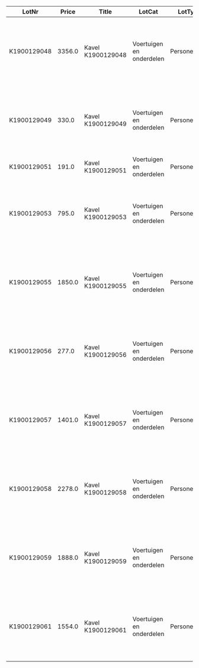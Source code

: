 LotNr|Price|Title|LotCat|LotType|ItemBrand|ItemType|Mfdate|Mfyear|APKdate|benzine|diesel|lpg|hybrid|electric|automatic|cabriolet|OdoKM|OdoMLS|OpH|NAP|Reg|ForeignReg|import|jfc|maybe_reg|no_cvo|no_igk|no_inireg|no_key|no_nlreg193|no_nlreg194|no_odo|no_orireg|no_rdw|no_reg|no_regneeded|no_road|rdw150|rhd|taxi|BTW|disclaim1|disclaim2|disclaim3|disclaim4|Draw|SupInfo|Note|Raw_text|rdwinfo|rdw_api_gekentekende_voertuigen_voertuigklasse|rdw_wacht_op_keuren|rdw_aantal_cilinders|rdw_wam_verzekerd|rdw_api_gekentekende_voertuigen_assen|rdw_TimeStamp_x|rdw_toegestane_maximum_massa_voertuig|rdw_europese_voertuigcategorie_toevoeging|rdw_geluidsniveau_rijdend|rdw_afstand_hart_koppeling_tot_achterzijde_voertuig|rdw_volgnummer_wijziging_eu_typegoedkeuring|rdw_api_gekentekende_voertuigen_carrosserie_specifiek|rdw_cilinderinhoud|rdw_openstaande_terugroepactie_indicator|rdw_datum_tenaamstelling|rdw_api_gekentekende_voertuigen_brandstof|rdw_maximale_constructiesnelheid_brom_snorfiets|rdw_brandstof_omschrijving|rdw_plaats_chassisnummer|rdw_europese_voertuigcategorie|rdw_typegoedkeuringsnummer|rdw_nettomaximumvermogen|rdw_vermogen_massarijklaar|rdw_export_indicator|rdw_variant|rdw_massa_ledig_voertuig|rdw_api_gekentekende_voertuigen_carrosserie|rdw_voertuigsoort|rdw_wielbasis|rdw_type|rdw_kenteken|rdw_aantal_wielen|rdw_lengte|rdw_breedte|rdw_brandstof_volgnummer|rdw_eerste_kleur|rdw_afstand_voorzijde_voertuig_tot_hart_koppeling|rdw_aantal_zitplaatsen|rdw_aantal_rolstoelplaatsen|rdw_maximum_massa_samenstelling|rdw_handelsbenaming|rdw_europese_uitvoeringcategorie_toevoeging|rdw_merk|rdw_tweede_kleur|rdw_aantal_deuren|rdw_taxi_indicator|rdw_massa_rijklaar|rdw_toerental_geluidsniveau|rdw_geluidsniveau_stationair|rdw_datum_eerste_afgifte_nederland|rdw_uitvoering|rdw_technische_max_massa_voertuig|rdw_vermogen_brom_snorfiets|rdw_datum_eerste_toelating|rdw_inrichting|rdw_bruto_bpm|rdw_as_nummer|rdw_aantal_assen|rdw_milieuklasse_eg_goedkeuring_licht|rdw_catalogusprijs|rdw_type_carrosserie_europese_omschrijving|rdw_carrosserietype|rdw_carrosserie_volgnummer|rdw_vervaldatum_apk|rdw_plaatscode_as|rdw_maximum_massa_trekken_ongeremd|rdw_maximum_trekken_massa_geremd|rdw_brandstofverbruik_buiten|rdw_brandstofverbruik_stad|rdw_brandstofverbruik_gecombineerd|rdw_uitstoot_deeltjes_licht|rdw_maximum_ondersteunende_snelheid|rdw_wettelijk_toegestane_maximum_aslast|rdw_zuinigheidslabel|rdw_emissiecode_omschrijving|rdw_co2_uitstoot_gecombineerd|rdw_spoorbreedte|rdw_roetuitstoot|rdw_retrofit_roetfilter|rdw_technisch_toegestane_maximum_aslast|rdw_vervaldatum_tachograaf|rdw_laadvermogen|rdw_hefas|rdw_carrosserie_voertuig_nummer_code_volgnummer|rdw_carrosseriecode|rdw_carrosserie_voertuig_nummer_europese_omschrijving|rdw_type_gasinstallatie|rdw_aanhangwagen_middenas_geremd|rdw_aanhangwagen_autonoom_geremd|rdw_aangedreven_as|rdw_oplegger_geremd|rdw_weggedrag_code|rdw_eu_type_goedkeuringssleutel|rdw_eeg_uitvoeringscode|rdw_eeg_variantcode|rdw_uitvoering_wijzigingsnummer|rdw_api_as_gegevens_eeg_uitvoering|rdw_api_basisgegevens_eeg_uitvoering|rdw_api_carrosserie_uitvoering|rdw_api_carrosserie_uitvoering_klasse|rdw_api_carrosserie_uitvoering_nummerieke_code|rdw_api_handelsbenaming_uitvoering|rdw_api_merk_uitvoering_toegestaan|rdw_api_motor_uitvoering|rdw_api_motor_uitvoering_brandstof|rdw_api_plaatsaanduiding_uitvoering|rdw_api_subcategorie_uitvoering|rdw_api_uitvoeringverbruik_per_uitgave|rdw_api_versnellingsbak_uitvoering|rdw_eeg_basis_goedkeuringsnummer|rdw_eeg_ece_voertuig_categorie_bij_type|rdw_eeg_typegoedkeuringsdatum|rdw_eeg_uitbreiding_goedkeuringsnummer|rdw_eeg_voertuig_cat_toevoeging|rdw_eu_type_goedkeuringssleutel_y|rdw_europese_typegoedkeuring_einddatum|rdw_europese_typegoedkeuring_status|rdw_europese_typegoedkeuring_status_datum|rdw_europese_typegoedkeurings_registratie_datum|rdw_fabrikant|rdw_landcode_eeg_typegoedkeuring|rdw_richtlijn_nr_laatste_wijziging|rdw_type_fabrikant|rdw_as_gegevens_aangedreven_as_1|rdw_as_gegevens_aangedreven_as_2|rdw_as_gegevens_afstand_volgende_as_bovengrens_1|rdw_as_gegevens_afstand_volgende_as_bovengrens_2|rdw_as_gegevens_afstand_volgende_as_ondergrens_1|rdw_as_gegevens_afstand_volgende_as_ondergrens_2|rdw_as_gegevens_spoorbreedte_bovengrens_1|rdw_as_gegevens_spoorbreedte_bovengrens_2|rdw_as_gegevens_spoorbreedte_ondergrens_1|rdw_as_gegevens_spoorbreedte_ondergrens_2|rdw_as_gegevens_techn_max_last_as_bovengrens_1|rdw_as_gegevens_techn_max_last_as_bovengrens_2|rdw_as_gegevens_techn_max_last_as_ondergrens_1|rdw_as_gegevens_techn_max_last_as_ondergrens_2|rdw_as_gegevens_dubbele_montage_1|rdw_as_gegevens_dubbele_montage_2|rdw_as_gegevens_gestuurde_as_indicator_1|rdw_as_gegevens_gestuurde_as_indicator_2|rdw_as_gegevens_hefas_1|rdw_as_gegevens_hefas_2|rdw_as_gegevens_plaats_as_code_1|rdw_as_gegevens_plaats_as_code_2|rdw_as_gegevens_rolstraal_bovengrens_1|rdw_as_gegevens_rolstraal_bovengrens_2|rdw_as_gegevens_rolstraal_ondergrens_1|rdw_as_gegevens_rolstraal_ondergrens_2|rdw_as_gegevens_snelheidssymbool_ondergrens_1|rdw_as_gegevens_snelheidssymbool_ondergrens_2|rdw_basisgegevens_aantal_wielen|rdw_basisgegevens_aantal_zitplaatsen_bovengrens|rdw_basisgegevens_aantal_zitplaatsen_ondergrens|rdw_basisgegevens_begindatum_restant_voorraad|rdw_basisgegevens_begindatum_uitvoering|rdw_basisgegevens_compleet_voertuig_indicator|rdw_basisgegevens_eindatum_restant_voorraad|rdw_basisgegevens_massa_bedrijfsklaar_toestand_bovengrens|rdw_basisgegevens_massa_bedrijfsklaar_toestand_ondergrens|rdw_basisgegevens_massa_leeg_voertuig_bovengrens|rdw_basisgegevens_massa_leeg_voertuig_ondergrens|rdw_basisgegevens_max_constructie_snelheid_bovengrens|rdw_basisgegevens_max_constructie_snelheid_ondergrens|rdw_basisgegevens_max_massa_vrtg_techn_bovengrens|rdw_basisgegevens_max_massa_vrtg_techn_ondergrens|rdw_basisgegevens_status_voertiug_kentekening|rdw_basisgegevens_uitvoering_registratie_datum|rdw_basisgegevens_wielbais_bovengrens|rdw_basisgegevens_wielbasis_ondergrens|rdw_basisgegevens_inhoud_brandstoftank|rdw_basisgegevens_max_massa_ongeremd_bovengrens|rdw_basisgegevens_max_massa_ongeremd_ondergrens|rdw_basisgegevens_links_rechts_rijdend|rdw_basisgegevens_einddatum_uitvoering|rdw_basisgegevens__24ghz_kortbereik_radar|rdw_basisgegevens_aantal_aangedreven_assen|rdw_basisgegevens_aantal_deuren_bovengrens|rdw_basisgegevens_aantal_deuren_ondergrens|rdw_basisgegevens_breedte_voertuig_uitvoering_bovengrens|rdw_basisgegevens_breedte_voertuig_uitvoering_ondergrens|rdw_basisgegevens_hoogte_voertuig_uitvoering_bovengrens|rdw_basisgegevens_hoogte_voertuig_uitvoering_ondergrens|rdw_basisgegevens_inrichtingscode|rdw_basisgegevens_lengte_voertuig_uitvoering_bovengrens|rdw_basisgegevens_lengte_voertuig_uitvoering_ondergrens|rdw_basisgegevens_max_massa_geremd_bovengrens|rdw_basisgegevens_max_massa_geremd_ondergrens|rdw_basisgegevens_max_massa_samenstel_bovengrens|rdw_basisgegevens_max_massa_samenstel_ondergrens|rdw_basisgegevens_techn_max_massa_middenas_bovengrens|rdw_basisgegevens_techn_max_massa_middenas_ondergrens|rdw_basisgegevens_techn_max_massa_samenst_bovengrens|rdw_basisgegevens_techn_max_massa_samenst_ondergrens|rdw_basisgegevens_eeg_uitvoering_cat_toevoeging|rdw_basisgegevens_kant_van_het_stuur|rdw_basisgegevens_eur_codering_carrosserietype|rdw_basisgegevens_techn_max_last_koppelpunt_bovengrens|rdw_basisgegevens_handelsbenaming|rdw_carrosserie_uitvoering_type_carrosserie_europees_1|rdw_handelsbenaming_uitvoering_handelsbenaming_fabrikant_1|rdw_handelsbenaming_uitvoering_registratiedatum_handelsbenaming_1|rdw_handelsbenaming_uitvoering_handelsbenaming_fabrikant_2|rdw_handelsbenaming_uitvoering_registratiedatum_handelsbenaming_2|rdw_handelsbenaming_uitvoering_handelsbenaming_fabrikant_3|rdw_handelsbenaming_uitvoering_handelsbenaming_fabrikant_4|rdw_handelsbenaming_uitvoering_handelsbenaming_fabrikant_5|rdw_handelsbenaming_uitvoering_handelsbenaming_fabrikant_6|rdw_handelsbenaming_uitvoering_handelsbenaming_fabrikant_7|rdw_handelsbenaming_uitvoering_handelsbenaming_fabrikant_8|rdw_handelsbenaming_uitvoering_handelsbenaming_fabrikant_9|rdw_handelsbenaming_uitvoering_handelsbenaming_fabrikant_10|rdw_handelsbenaming_uitvoering_handelsbenaming_fabrikant_11|rdw_handelsbenaming_uitvoering_handelsbenaming_fabrikant_12|rdw_handelsbenaming_uitvoering_registratiedatum_handelsbenaming_3|rdw_handelsbenaming_uitvoering_registratiedatum_handelsbenaming_4|rdw_handelsbenaming_uitvoering_registratiedatum_handelsbenaming_5|rdw_handelsbenaming_uitvoering_registratiedatum_handelsbenaming_6|rdw_handelsbenaming_uitvoering_registratiedatum_handelsbenaming_7|rdw_handelsbenaming_uitvoering_registratiedatum_handelsbenaming_8|rdw_handelsbenaming_uitvoering_registratiedatum_handelsbenaming_9|rdw_handelsbenaming_uitvoering_registratiedatum_handelsbenaming_10|rdw_handelsbenaming_uitvoering_registratiedatum_handelsbenaming_11|rdw_handelsbenaming_uitvoering_registratiedatum_handelsbenaming_12|rdw_merk_registratie_datum|rdw_merkcode|rdw_motor_uitvoering_aantal_cilinders_1|rdw_motor_uitvoering_brandstofcode_1|rdw_motor_uitvoering_cilinderinhoud_cm3_1|rdw_motor_uitvoering_geluidsniveau_bovengrens_1|rdw_motor_uitvoering_geluidsniveau_ondergrens_1|rdw_motor_uitvoering_motor_registratiedatum_1|rdw_motor_uitvoering_motorcode_1|rdw_motor_uitvoering_stationair_toerental_bovengr_1|rdw_motor_uitvoering_stationair_toerental_ondergr_1|rdw_motor_uitvoering_toerental_geluidsniveau_bovengrens_1|rdw_motor_uitvoering_toerental_geluidsniveau_ondergrens_1|rdw_motor_uitvoering_vermogen_bovengrens_1|rdw_motor_uitvoering_vermogen_ondergrens_1|rdw_motor_uitvoering_enkel_electrische_indicator_1|rdw_motor_uitvoering_cng_systeem_1|rdw_motor_uitvoering_hybride_elektrisch_voertuig_1|rdw_motor_uitvoering_katalysator_indicator_1|rdw_motor_uitvoering_lpg_systeem_1|rdw_motor_uitvoering_voertuigbrandstof_type_1|rdw_motor_uitvoering_werkingsbeginsel_verbrandingsmotor_1|rdw_motor_uitvoering_brandstofverbruik_buitenweg_1|rdw_motor_uitvoering_brandstofverbruik_combin_rit_1|rdw_motor_uitvoering_brandstofverbruik_stadsrit_1|rdw_motor_uitvoering_emissie_co2_buitenweg_1|rdw_motor_uitvoering_emissie_co2_combinatierit_1|rdw_motor_uitvoering_emissie_co2_stadsrit_1|rdw_motor_uitvoering_emissie_hc_en_nox_1|rdw_motor_uitvoering_emissie_koolmonoxide_1|rdw_motor_uitvoering_emissie_stikstofoxide_1|rdw_motor_uitvoering_emissie_vaste_stofdeeltjes_1|rdw_motor_uitvoering_emissiecode_1|rdw_motor_uitvoering_geluidsniveau_rijdend_1|rdw_motor_uitvoering_lucht_injectie_indicator_1|rdw_motor_uitvoering_roet_uitstoot_1|rdw_motor_uitvoering_soort_inspuiting_motor_1|rdw_motor_uitvoering_uitlaatgas_circulatie_indicator_1|rdw_motor_uitvoering_electromotor_af_fabriek_indicator_1|rdw_motor_uitvoering_emissie_co_bij_koude_start_1|rdw_motor_uitvoering_emissie_hc_bij_koude_start_1|rdw_motor_uitvoering_extern_oplaadbaar_1|rdw_motor_uitvoering_emissie_koolwaterstof_1|rdw_motor_uitvoering_brandstof_geluidsniveau_bovengrens_1_1|rdw_motor_uitvoering_brandstof_geluidsniveau_ondergrens_1_1|rdw_motor_uitvoering_brandstof_netto_max_vermogen_bovengrens_1_1|rdw_motor_uitvoering_brandstof_netto_max_vermogen_ondergrens_1_1|rdw_motor_uitvoering_brandstof_station_toerental_bovengrens_acc_1_1|rdw_motor_uitvoering_brandstof_station_toerental_ondergrens_acc_1_1|rdw_motor_uitvoering_brandstof_toerental_max_vermogen_bovengrens_1_1|rdw_motor_uitvoering_brandstof_toerental_max_vermogen_ondergrens_1_1|rdw_motor_uitvoering_brandstof_vermogen_bovengrens_1_1|rdw_motor_uitvoering_brandstof_vermogen_ondergrens_1_1|rdw_motor_uitvoering_brandstof_actieradius_brandstof_extern_oplaadbaar_1_1|rdw_motor_uitvoering_brandstof_elektrisch_verbruik_combinatie_1_1|rdw_motor_uitvoering_brandstof_brandstofverbruik_buitenweg_1_1|rdw_motor_uitvoering_brandstof_brandstofverbruik_combin_rit_1_1|rdw_motor_uitvoering_brandstof_brandstofverbruik_stadsrit_1_1|rdw_motor_uitvoering_brandstof_emissie_co2_buitenweg_1_1|rdw_motor_uitvoering_brandstof_emissie_co2_combinatierit_1_1|rdw_motor_uitvoering_brandstof_emissie_co2_stadsrit_1_1|rdw_motor_uitvoering_brandstof_emissie_co_bij_koude_start_1_1|rdw_motor_uitvoering_brandstof_emissie_hc_bij_koude_start_1_1|rdw_motor_uitvoering_brandstof_emissie_koolmonoxide_type_1_1_1|rdw_motor_uitvoering_brandstof_emissie_koolwaterstof_type_1_1_1|rdw_motor_uitvoering_brandstof_emissie_stikstofoxide_type_1_1_1|rdw_motor_uitvoering_brandstof_emissie_vaste_stofdeeltjes_1_1|rdw_motor_uitvoering_brandstof_emissiecode_1_1|rdw_motor_uitvoering_brandstof_geluidsniveau_rijdend_1_1|rdw_motor_uitvoering_brandstof_maximale_biobrandstof_percentage_1_1|rdw_motor_uitvoering_brandstof_emissie_aant_deeltjes_t1_test_1_1|rdw_motor_uitvoering_brandstof_emissie_hc_en_nox_type1_1_1|rdw_motor_uitvoering_brandstof_roet_uitstoot_acc_1_1|rdw_plaatsaanduiding_uitvoering_plaatsaanduiding_registratie_datum_1|rdw_plaatsaanduiding_uitvoering_plaatscode_voeruig_identificatie_1|rdw_plaatsaanduiding_uitvoering_plaatsaanduiding_registratie_datum_2|rdw_plaatsaanduiding_uitvoering_plaatscode_voeruig_identificatie_2|rdw_plaatsaanduiding_uitvoering_plaatsaanduiding_registratie_datum_3|rdw_plaatsaanduiding_uitvoering_plaatscode_voeruig_identificatie_3|rdw_uitvoeringverbruik_per_uitgave_verbruikcategorie_uitvoering_11|rdw_uitvoeringverbruik_per_uitgave_verbruikcategorie_uitvoering_12|rdw_uitvoeringverbruik_per_uitgave_verbruikcategorie_uitvoering_13|rdw_uitvoeringverbruik_per_uitgave_verbruikcategorie_uitvoering_14|rdw_uitvoeringverbruik_per_uitgave_verbruikcategorie_uitvoering_15|rdw_uitvoeringverbruik_per_uitgave_verbruikcategorie_uitvoering_16|rdw_uitvoeringverbruik_per_uitgave_verbruikcategorie_uitvoering_17|rdw_uitvoeringverbruik_per_uitgave_verbruikcategorie_uitvoering_18|rdw_uitvoeringverbruik_per_uitgave_verbruikcategorie_uitvoering_8|rdw_uitvoeringverbruik_per_uitgave_verbruikcategorie_uitvoering_9|rdw_uitvoeringverbruik_per_uitgave_verbruikcategorie_uitvoering_10|rdw_uitvoeringverbruik_per_uitgave_verbruikcategorie_uitvoering_7|rdw_uitvoeringverbruik_per_uitgave_verbruikcategorie_uitvoering_19|rdw_uitvoeringverbruik_per_uitgave_verbruikcategorie_uitvoering_1|rdw_uitvoeringverbruik_per_uitgave_verbruikcategorie_uitvoering_2|rdw_uitvoeringverbruik_per_uitgave_verbruikcategorie_uitvoering_3|rdw_uitvoeringverbruik_per_uitgave_verbruikcategorie_uitvoering_4|rdw_uitvoeringverbruik_per_uitgave_verbruikcategorie_uitvoering_5|rdw_uitvoeringverbruik_per_uitgave_verbruikcategorie_uitvoering_6|rdw_versnellingsbak_uitvoering_aantal_versnellingen_bovengrens_1|rdw_versnellingsbak_uitvoering_aantal_versnellingen_ondergrens_1|rdw_versnellingsbak_uitvoering_type_versnellingsbak_1|rdw_versnellingsbak_uitvoering_aantal_versnellingen_bovengrens_2|rdw_versnellingsbak_uitvoering_aantal_versnellingen_ondergrens_2|rdw_versnellingsbak_uitvoering_type_versnellingsbak_2|rdw_TimeStamp_y|Images|rdw_uitstoot_deeltjes_zwaar|rdw_as_gegevens_gelijkwaardig_aan_luchtvering_1|rdw_as_gegevens_gelijkwaardig_aan_luchtvering_2|rdw_basisgegevens_techn_max_massa_autonoom_bovengrens|rdw_handelsbenaming_uitvoering_handelsbenaming_fabrikant_13|rdw_handelsbenaming_uitvoering_handelsbenaming_fabrikant_14|rdw_handelsbenaming_uitvoering_handelsbenaming_fabrikant_15|rdw_handelsbenaming_uitvoering_handelsbenaming_fabrikant_16|rdw_handelsbenaming_uitvoering_registratiedatum_handelsbenaming_13|rdw_handelsbenaming_uitvoering_registratiedatum_handelsbenaming_14|rdw_handelsbenaming_uitvoering_registratiedatum_handelsbenaming_15|rdw_handelsbenaming_uitvoering_registratiedatum_handelsbenaming_16|rdw_handelsbenaming_uitvoering_handelsbenaming_fabrikant_17|rdw_handelsbenaming_uitvoering_handelsbenaming_fabrikant_18|rdw_handelsbenaming_uitvoering_handelsbenaming_fabrikant_19|rdw_handelsbenaming_uitvoering_handelsbenaming_fabrikant_20|rdw_handelsbenaming_uitvoering_handelsbenaming_fabrikant_21|rdw_handelsbenaming_uitvoering_handelsbenaming_fabrikant_22|rdw_handelsbenaming_uitvoering_handelsbenaming_fabrikant_23|rdw_handelsbenaming_uitvoering_handelsbenaming_fabrikant_24|rdw_handelsbenaming_uitvoering_handelsbenaming_fabrikant_25|rdw_handelsbenaming_uitvoering_handelsbenaming_fabrikant_26|rdw_handelsbenaming_uitvoering_handelsbenaming_fabrikant_27|rdw_handelsbenaming_uitvoering_handelsbenaming_fabrikant_28|rdw_handelsbenaming_uitvoering_handelsbenaming_fabrikant_29|rdw_handelsbenaming_uitvoering_handelsbenaming_fabrikant_30|rdw_handelsbenaming_uitvoering_handelsbenaming_fabrikant_31|rdw_handelsbenaming_uitvoering_handelsbenaming_fabrikant_32|rdw_handelsbenaming_uitvoering_registratiedatum_handelsbenaming_17|rdw_handelsbenaming_uitvoering_registratiedatum_handelsbenaming_18|rdw_handelsbenaming_uitvoering_registratiedatum_handelsbenaming_19|rdw_handelsbenaming_uitvoering_registratiedatum_handelsbenaming_20|rdw_handelsbenaming_uitvoering_registratiedatum_handelsbenaming_21|rdw_handelsbenaming_uitvoering_registratiedatum_handelsbenaming_22|rdw_handelsbenaming_uitvoering_registratiedatum_handelsbenaming_23|rdw_handelsbenaming_uitvoering_registratiedatum_handelsbenaming_24|rdw_handelsbenaming_uitvoering_registratiedatum_handelsbenaming_25|rdw_handelsbenaming_uitvoering_registratiedatum_handelsbenaming_26|rdw_handelsbenaming_uitvoering_registratiedatum_handelsbenaming_27|rdw_handelsbenaming_uitvoering_registratiedatum_handelsbenaming_28|rdw_handelsbenaming_uitvoering_registratiedatum_handelsbenaming_29|rdw_handelsbenaming_uitvoering_registratiedatum_handelsbenaming_30|rdw_handelsbenaming_uitvoering_registratiedatum_handelsbenaming_31|rdw_handelsbenaming_uitvoering_registratiedatum_handelsbenaming_32|rdw_motor_uitvoering_aantal_cilinders_2|rdw_motor_uitvoering_cilinderinhoud_cm3_2|rdw_motor_uitvoering_hybride_elektrisch_voertuig_2|rdw_motor_uitvoering_katalysator_indicator_2|rdw_motor_uitvoering_motor_registratiedatum_2|rdw_motor_uitvoering_motorcode_2|rdw_motor_uitvoering_voertuigbrandstof_type_2|rdw_motor_uitvoering_werkingsbeginsel_verbrandingsmotor_2|rdw_motor_uitvoering_cng_systeem_2|rdw_motor_uitvoering_lpg_systeem_2|rdw_motor_uitvoering_brandstof_brandstofverbruik_buitenweg_2_1|rdw_motor_uitvoering_brandstof_brandstofverbruik_combin_rit_2_1|rdw_motor_uitvoering_brandstof_brandstofverbruik_stadsrit_2_1|rdw_motor_uitvoering_brandstof_emissie_co2_buitenweg_2_1|rdw_motor_uitvoering_brandstof_emissie_co2_combinatierit_2_1|rdw_motor_uitvoering_brandstof_emissie_co2_stadsrit_2_1|rdw_motor_uitvoering_brandstof_emissie_co_bij_koude_start_2_1|rdw_motor_uitvoering_brandstof_emissie_hc_bij_koude_start_2_1|rdw_motor_uitvoering_brandstof_emissie_koolmonoxide_type_1_2_1|rdw_motor_uitvoering_brandstof_emissie_koolwaterstof_type_1_2_1|rdw_motor_uitvoering_brandstof_emissie_stikstofoxide_type_1_2_1|rdw_motor_uitvoering_brandstof_emissie_vaste_stofdeeltjes_2_1|rdw_motor_uitvoering_brandstof_emissiecode_2_1|rdw_motor_uitvoering_brandstof_geluidsniveau_bovengrens_2_1|rdw_motor_uitvoering_brandstof_geluidsniveau_ondergrens_2_1|rdw_motor_uitvoering_brandstof_geluidsniveau_rijdend_2_1|rdw_motor_uitvoering_brandstof_netto_max_vermogen_bovengrens_2_1|rdw_motor_uitvoering_brandstof_netto_max_vermogen_ondergrens_2_1|rdw_motor_uitvoering_brandstof_toerental_max_vermogen_bovengrens_2_1|rdw_motor_uitvoering_brandstof_toerental_max_vermogen_ondergrens_2_1|rdw_motor_uitvoering_brandstof_maximale_biobrandstof_percentage_2_1|rdw_as_gegevens_luchtvering_1|rdw_as_gegevens_luchtvering_2|rdw_as_gegevens_techn_max_last_asstel_bovengr_1|rdw_as_gegevens_techn_max_last_asstel_bovengr_2|rdw_handelsbenaming_uitvoering_handelsbenaming_fabrikant_33|rdw_handelsbenaming_uitvoering_handelsbenaming_fabrikant_34|rdw_handelsbenaming_uitvoering_handelsbenaming_fabrikant_35|rdw_handelsbenaming_uitvoering_handelsbenaming_fabrikant_36|rdw_handelsbenaming_uitvoering_handelsbenaming_fabrikant_37|rdw_handelsbenaming_uitvoering_handelsbenaming_fabrikant_38|rdw_handelsbenaming_uitvoering_handelsbenaming_fabrikant_39|rdw_handelsbenaming_uitvoering_handelsbenaming_fabrikant_40|rdw_handelsbenaming_uitvoering_handelsbenaming_fabrikant_41|rdw_handelsbenaming_uitvoering_handelsbenaming_fabrikant_42|rdw_handelsbenaming_uitvoering_handelsbenaming_fabrikant_43|rdw_handelsbenaming_uitvoering_handelsbenaming_fabrikant_44|rdw_handelsbenaming_uitvoering_handelsbenaming_fabrikant_45|rdw_handelsbenaming_uitvoering_handelsbenaming_fabrikant_46|rdw_handelsbenaming_uitvoering_handelsbenaming_fabrikant_47|rdw_handelsbenaming_uitvoering_handelsbenaming_fabrikant_48|rdw_handelsbenaming_uitvoering_handelsbenaming_fabrikant_49|rdw_handelsbenaming_uitvoering_handelsbenaming_fabrikant_50|rdw_handelsbenaming_uitvoering_handelsbenaming_fabrikant_51|rdw_handelsbenaming_uitvoering_handelsbenaming_fabrikant_52|rdw_handelsbenaming_uitvoering_handelsbenaming_fabrikant_53|rdw_handelsbenaming_uitvoering_handelsbenaming_fabrikant_54|rdw_handelsbenaming_uitvoering_handelsbenaming_fabrikant_55|rdw_handelsbenaming_uitvoering_handelsbenaming_fabrikant_56|rdw_handelsbenaming_uitvoering_handelsbenaming_fabrikant_57|rdw_handelsbenaming_uitvoering_handelsbenaming_fabrikant_58|rdw_handelsbenaming_uitvoering_registratiedatum_handelsbenaming_33|rdw_handelsbenaming_uitvoering_registratiedatum_handelsbenaming_34|rdw_handelsbenaming_uitvoering_registratiedatum_handelsbenaming_35|rdw_handelsbenaming_uitvoering_registratiedatum_handelsbenaming_36|rdw_handelsbenaming_uitvoering_registratiedatum_handelsbenaming_37|rdw_handelsbenaming_uitvoering_registratiedatum_handelsbenaming_38|rdw_handelsbenaming_uitvoering_registratiedatum_handelsbenaming_39|rdw_handelsbenaming_uitvoering_registratiedatum_handelsbenaming_40|rdw_handelsbenaming_uitvoering_registratiedatum_handelsbenaming_41|rdw_handelsbenaming_uitvoering_registratiedatum_handelsbenaming_42|rdw_handelsbenaming_uitvoering_registratiedatum_handelsbenaming_43|rdw_handelsbenaming_uitvoering_registratiedatum_handelsbenaming_44|rdw_handelsbenaming_uitvoering_registratiedatum_handelsbenaming_45|rdw_handelsbenaming_uitvoering_registratiedatum_handelsbenaming_46|rdw_handelsbenaming_uitvoering_registratiedatum_handelsbenaming_47|rdw_handelsbenaming_uitvoering_registratiedatum_handelsbenaming_48|rdw_handelsbenaming_uitvoering_registratiedatum_handelsbenaming_49|rdw_handelsbenaming_uitvoering_registratiedatum_handelsbenaming_50|rdw_handelsbenaming_uitvoering_registratiedatum_handelsbenaming_51|rdw_handelsbenaming_uitvoering_registratiedatum_handelsbenaming_52|rdw_handelsbenaming_uitvoering_registratiedatum_handelsbenaming_53|rdw_handelsbenaming_uitvoering_registratiedatum_handelsbenaming_54|rdw_handelsbenaming_uitvoering_registratiedatum_handelsbenaming_55|rdw_handelsbenaming_uitvoering_registratiedatum_handelsbenaming_56|rdw_handelsbenaming_uitvoering_registratiedatum_handelsbenaming_57|rdw_handelsbenaming_uitvoering_registratiedatum_handelsbenaming_58|rdw_handelsbenaming_uitvoering_handelsbenaming_fabrikant_59|rdw_handelsbenaming_uitvoering_handelsbenaming_fabrikant_60|rdw_handelsbenaming_uitvoering_handelsbenaming_fabrikant_61|rdw_handelsbenaming_uitvoering_handelsbenaming_fabrikant_62|rdw_handelsbenaming_uitvoering_handelsbenaming_fabrikant_63|rdw_handelsbenaming_uitvoering_registratiedatum_handelsbenaming_59|rdw_handelsbenaming_uitvoering_registratiedatum_handelsbenaming_60|rdw_handelsbenaming_uitvoering_registratiedatum_handelsbenaming_61|rdw_handelsbenaming_uitvoering_registratiedatum_handelsbenaming_62|rdw_handelsbenaming_uitvoering_registratiedatum_handelsbenaming_63|rdw_nominaal_continu_maximumvermogen|rdw_basisgegevens_max_massa_voertuig_bovengrens|rdw_basisgegevens_min_massa_voertuig|rdw_basisgegevens_zelfdragende_carrosserie|rdw_motor_uitvoering_max_vermogen_continu_bovengrens_1|rdw_motor_uitvoering_max_vermogen_continu_ondergrens_1|rdw_motor_uitvoering_brandstofcode_2|rdw_motor_uitvoering_brandstofverbruik_buitenweg_2|rdw_motor_uitvoering_brandstofverbruik_combin_rit_2|rdw_motor_uitvoering_brandstofverbruik_stadsrit_2|rdw_motor_uitvoering_emissie_co2_combinatierit_2|rdw_motor_uitvoering_emissie_hc_en_nox_2|rdw_motor_uitvoering_emissie_koolmonoxide_2|rdw_motor_uitvoering_emissiecode_2|rdw_motor_uitvoering_geluidsniveau_bovengrens_2|rdw_motor_uitvoering_geluidsniveau_ondergrens_2|rdw_motor_uitvoering_geluidsniveau_rijdend_2|rdw_motor_uitvoering_soort_inspuiting_motor_2|rdw_motor_uitvoering_toerental_geluidsniveau_bovengrens_2|rdw_motor_uitvoering_toerental_geluidsniveau_ondergrens_2|rdw_motor_uitvoering_vermogen_bovengrens_2|rdw_motor_uitvoering_vermogen_ondergrens_2|rdw_motor_uitvoering_brandstof_max_vermogen_continu_bovengrens_1_1|rdw_motor_uitvoering_brandstof_max_vermogen_continu_ondergrens_1_1|rdw_motor_uitvoering_brandstof_brandstofverbruik_buitenweg_1_2|rdw_motor_uitvoering_brandstof_brandstofverbruik_combin_rit_1_2|rdw_motor_uitvoering_brandstof_brandstofverbruik_stadsrit_1_2|rdw_motor_uitvoering_brandstof_emissie_co2_buitenweg_1_2|rdw_motor_uitvoering_brandstof_emissie_co2_combinatierit_1_2|rdw_motor_uitvoering_brandstof_emissie_co2_stadsrit_1_2|rdw_motor_uitvoering_brandstof_emissie_co_bij_koude_start_1_2|rdw_motor_uitvoering_brandstof_emissie_hc_bij_koude_start_1_2|rdw_motor_uitvoering_brandstof_emissie_koolmonoxide_type_1_1_2|rdw_motor_uitvoering_brandstof_emissie_koolwaterstof_type_1_1_2|rdw_motor_uitvoering_brandstof_emissie_stikstofoxide_type_1_1_2|rdw_motor_uitvoering_brandstof_emissiecode_1_2|rdw_motor_uitvoering_brandstof_geluidsniveau_bovengrens_1_2|rdw_motor_uitvoering_brandstof_geluidsniveau_ondergrens_1_2|rdw_motor_uitvoering_brandstof_geluidsniveau_rijdend_1_2|rdw_motor_uitvoering_brandstof_netto_max_vermogen_bovengrens_1_2|rdw_motor_uitvoering_brandstof_netto_max_vermogen_ondergrens_1_2|rdw_motor_uitvoering_brandstof_toerental_max_vermogen_bovengrens_1_2|rdw_motor_uitvoering_brandstof_toerental_max_vermogen_ondergrens_1_2|rdw_motor_uitvoering_brandstof_emissie_hc_en_nox_type1_2_1|rdw_motor_uitvoering_brandstof_roet_uitstoot_acc_2_1|rdw_motor_uitvoering_brandstof_station_toerental_bovengrens_acc_2_1|rdw_motor_uitvoering_brandstof_station_toerental_ondergrens_acc_2_1|rdw_motor_uitvoering_brandstof_vermogen_bovengrens_2_1|rdw_motor_uitvoering_brandstof_vermogen_ondergrens_2_1|rdw_basisgegevens_tweede_brandstofcode_voertuig|rdw_motor_uitvoering_brandstof_actieradius_brandstof_1_1|rdw_motor_uitvoering_brandstof_actieradius_brandstof_extern_oplaadbaar_1_2|rdw_motor_uitvoering_brandstof_elektrisch_verbruik_combinatie_1_2|rdw_motor_uitvoering_brandstof_vermogen_bovengrens_1_2|rdw_motor_uitvoering_brandstof_vermogen_ondergrens_1_2|rdw_motor_uitvoering_brandstof_emissie_aant_deeltjes_t1_test_2_1|rdw_basisgegevens_max_massa_voertuig_ondergrens|rdw_motor_uitvoering_roet_uitstoot_2|rdw_motor_uitvoering_stationair_toerental_bovengr_2|rdw_motor_uitvoering_stationair_toerental_ondergr_2|rdw_motor_uitvoering_brandstof_actieradius_brandstof_extern_oplaadbaar_2_1|rdw_motor_uitvoering_brandstof_elektrisch_verbruik_combinatie_2_1|rdw_plaatsaanduiding_uitvoering_plaatsaanduiding_registratie_datum_4|rdw_plaatsaanduiding_uitvoering_plaatscode_voeruig_identificatie_4|N_images|Source|early_reg|locked|wo_frame|used_parts|rdw_motor_uitvoering_extern_oplaadbaar_2|rdw_motor_uitvoering_brandstof_max_vermogen_continu_bovengrens_1_2|rdw_motor_uitvoering_brandstof_max_vermogen_continu_ondergrens_1_2|rdw_subcategorie_uitvoering_subcateg_uitvoering_europees|rdw_subcategorie_uitvoering_subcategorie_uitvoering_volgnr|disclaim_cr6|import22_btw21|import27_btw21|rdw_co2_uitstoot_gewogen|rdw_basisgegevens_techn_max_massa_autonoom_ondergrens|rdw_motor_uitvoering_electromotor_af_fabriek_indicator_2|rdw_motor_uitvoering_aantal_cilinders_3|rdw_motor_uitvoering_cilinderinhoud_cm3_3|rdw_motor_uitvoering_motor_registratiedatum_3|rdw_motor_uitvoering_motorcode_3|rdw_motor_uitvoering_werkingsbeginsel_verbrandingsmotor_3|rdw_motor_uitvoering_brandstof_emissiecode_2_2|rdw_motor_uitvoering_brandstof_max_vermogen_continu_bovengrens_2_2|rdw_motor_uitvoering_brandstof_max_vermogen_continu_ondergrens_2_2|rdw_motor_uitvoering_brandstof_elektrisch_verbruik_gecomb_1_1|rdw_motor_uitvoering_brandstof_emissie_co2_gecombineerd_1_1|rdw_motor_uitvoering_brandstof_verbruik_gecombineerd_1_1|rdw_motor_uitvoering_brandstof_actieradius_brandstof_1_2|rdw_motor_uitvoering_brandstof_brandstofverbruik_buitenweg_3_1|rdw_motor_uitvoering_brandstof_brandstofverbruik_combin_rit_3_1|rdw_motor_uitvoering_brandstof_brandstofverbruik_stadsrit_3_1|rdw_motor_uitvoering_brandstof_emissie_co2_combinatierit_3_1|rdw_motor_uitvoering_brandstof_emissie_hc_en_nox_type1_3_1|rdw_motor_uitvoering_brandstof_emissie_koolmonoxide_type_1_3_1|rdw_motor_uitvoering_brandstof_geluidsniveau_bovengrens_3_1|rdw_motor_uitvoering_brandstof_geluidsniveau_ondergrens_3_1|rdw_motor_uitvoering_brandstof_geluidsniveau_rijdend_3_1|rdw_motor_uitvoering_brandstof_netto_max_vermogen_bovengrens_3_1|rdw_motor_uitvoering_brandstof_netto_max_vermogen_ondergrens_3_1|rdw_motor_uitvoering_brandstof_toerental_max_vermogen_bovengrens_3_1|rdw_motor_uitvoering_brandstof_toerental_max_vermogen_ondergrens_3_1|rdw_as_gegevens_afstand_volgende_as_bovengrens_3|rdw_as_gegevens_afstand_volgende_as_ondergrens_3|rdw_as_gegevens_dubbele_montage_3|rdw_as_gegevens_gestuurde_as_indicator_3|rdw_as_gegevens_hefas_3|rdw_as_gegevens_plaats_as_code_3|rdw_as_gegevens_snelheidssymbool_ondergrens_3|rdw_as_gegevens_spoorbreedte_bovengrens_3|rdw_as_gegevens_spoorbreedte_ondergrens_3|rdw_as_gegevens_techn_max_last_as_bovengrens_3|rdw_as_gegevens_techn_max_last_asstel_bovengr_3|rdw_basisgegevens_afst_hart_koppeling_as_bovengrens|rdw_basisgegevens_afst_hart_koppeling_as_ondergrens|rdw_carrosserie_uitvoering_nummerieke_code_carrosserie_uitvoering_numeriek_europees|rdw_carrosserie_uitvoering_nummerieke_code_carrosserie_uitvoering_numeriek_volgnummer|rdw_carrosserie_uitvoering_nummerieke_code_carrosserie_volgnummer|rdw_milieuklasse_eg_goedkeuring_zwaar|rdw_as_gegevens_aangedreven_as_3|rdw_as_gegevens_techn_max_last_as_ondergrens_3|rdw_handelsbenaming_uitvoering_handelsbenaming_fabrikant_64|rdw_handelsbenaming_uitvoering_handelsbenaming_fabrikant_65|rdw_handelsbenaming_uitvoering_handelsbenaming_fabrikant_66|rdw_handelsbenaming_uitvoering_handelsbenaming_fabrikant_67|rdw_handelsbenaming_uitvoering_handelsbenaming_fabrikant_68|rdw_handelsbenaming_uitvoering_handelsbenaming_fabrikant_69|rdw_handelsbenaming_uitvoering_handelsbenaming_fabrikant_70|rdw_handelsbenaming_uitvoering_handelsbenaming_fabrikant_71|rdw_handelsbenaming_uitvoering_handelsbenaming_fabrikant_72|rdw_handelsbenaming_uitvoering_handelsbenaming_fabrikant_73|rdw_handelsbenaming_uitvoering_handelsbenaming_fabrikant_74|rdw_handelsbenaming_uitvoering_registratiedatum_handelsbenaming_64|rdw_handelsbenaming_uitvoering_registratiedatum_handelsbenaming_65|rdw_handelsbenaming_uitvoering_registratiedatum_handelsbenaming_66|rdw_handelsbenaming_uitvoering_registratiedatum_handelsbenaming_67|rdw_handelsbenaming_uitvoering_registratiedatum_handelsbenaming_68|rdw_handelsbenaming_uitvoering_registratiedatum_handelsbenaming_69|rdw_handelsbenaming_uitvoering_registratiedatum_handelsbenaming_70|rdw_handelsbenaming_uitvoering_registratiedatum_handelsbenaming_71|rdw_handelsbenaming_uitvoering_registratiedatum_handelsbenaming_72|rdw_handelsbenaming_uitvoering_registratiedatum_handelsbenaming_73|rdw_handelsbenaming_uitvoering_registratiedatum_handelsbenaming_74|rdw_motor_uitvoering_brandstof_emissie_koolmonaxide_etc_test_1_1|rdw_motor_uitvoering_brandstof_emissie_koolmonoxide_esc_test_1_1|rdw_motor_uitvoering_brandstof_emissie_koolwaterstoffen_esc_test_1_1|rdw_motor_uitvoering_brandstof_emissie_koolwaterstoffen_etc_test_1_1|rdw_motor_uitvoering_brandstof_emissie_stikstofoxiden_esc_test_1_1|rdw_motor_uitvoering_brandstof_emissie_stikstofoxiden_etc_test_1_1|rdw_motor_uitvoering_brandstof_emissie_vaste_stofdeeltjes_esc_test_1_1|rdw_motor_uitvoering_brandstof_emissie_vaste_stofdeeltjes_etc_test_1_1|OdoKM_num|rdw_motor_uitvoering_enkel_electrische_indicator_2|rdw_handelsbenaming_uitvoering_handelsbenaming_fabrikant_75|rdw_handelsbenaming_uitvoering_handelsbenaming_fabrikant_76|rdw_handelsbenaming_uitvoering_registratiedatum_handelsbenaming_75|rdw_handelsbenaming_uitvoering_registratiedatum_handelsbenaming_76|disclaim12|rdw_basisgegevens_techn_max_massa_oplegger_bovengrens|rdw_motor_uitvoering_brandstofcode_3|rdw_motor_uitvoering_brandstofverbruik_buitenweg_3|rdw_motor_uitvoering_brandstofverbruik_combin_rit_3|rdw_motor_uitvoering_brandstofverbruik_stadsrit_3|rdw_motor_uitvoering_emissie_co2_combinatierit_3|rdw_motor_uitvoering_emissie_hc_en_nox_3|rdw_motor_uitvoering_emissie_koolmonoxide_3|rdw_motor_uitvoering_emissiecode_3|rdw_motor_uitvoering_geluidsniveau_bovengrens_3|rdw_motor_uitvoering_geluidsniveau_ondergrens_3|rdw_motor_uitvoering_geluidsniveau_rijdend_3|rdw_motor_uitvoering_soort_inspuiting_motor_3|rdw_motor_uitvoering_toerental_geluidsniveau_bovengrens_3|rdw_motor_uitvoering_toerental_geluidsniveau_ondergrens_3|rdw_motor_uitvoering_vermogen_bovengrens_3|rdw_motor_uitvoering_vermogen_ondergrens_3|rdw_motor_uitvoering_brandstof_emissiecode_3_1|rdw_motor_uitvoering_brandstof_vermogen_bovengrens_3_1|rdw_motor_uitvoering_brandstof_vermogen_ondergrens_3_1|rdw_motor_uitvoering_brandstof_rookwaarde_elr_test_1_1|rdw_basisgegevens_max_ondersteuning_snelheid_bovengrens|rdw_basisgegevens_max_ondersteuning_snelheid_ondergrens|rdw_handelsbenaming_uitvoering_handelsbenaming_fabrikant_77|rdw_handelsbenaming_uitvoering_handelsbenaming_fabrikant_78|rdw_handelsbenaming_uitvoering_handelsbenaming_fabrikant_79|rdw_handelsbenaming_uitvoering_handelsbenaming_fabrikant_80|rdw_handelsbenaming_uitvoering_registratiedatum_handelsbenaming_77|rdw_handelsbenaming_uitvoering_registratiedatum_handelsbenaming_78|rdw_handelsbenaming_uitvoering_registratiedatum_handelsbenaming_79|rdw_handelsbenaming_uitvoering_registratiedatum_handelsbenaming_80|rdw_as_gegevens_rolstraal_bovengrens_3|rdw_as_gegevens_rolstraal_ondergrens_3|crewcab|carwrap|no_vin|rdw_motor_uitvoering_brandstof_emissie_aant_deeltjes_t1_test_1_2|rdw_motor_uitvoering_brandstof_emissie_vaste_stofdeeltjes_1_2|rdw_motor_uitvoering_brandstof_maximale_biobrandstof_percentage_1_2|rdw_Reg|rdw_assen_aangedreven_as_1|rdw_assen_aangedreven_as_2|rdw_assen_aantal_assen_1|rdw_assen_aantal_assen_2|rdw_assen_hefas_1|rdw_assen_hefas_2|rdw_assen_plaatscode_as_1|rdw_assen_plaatscode_as_2|rdw_assen_spoorbreedte_1|rdw_assen_spoorbreedte_2|rdw_assen_technisch_toegestane_maximum_aslast_1|rdw_assen_technisch_toegestane_maximum_aslast_2|rdw_assen_weggedrag_code_1|rdw_assen_weggedrag_code_2|rdw_assen_wettelijk_toegestane_maximum_aslast_1|rdw_assen_wettelijk_toegestane_maximum_aslast_2|rdw_brandstof_brandstof_omschrijving_1|rdw_brandstof_brandstof_omschrijving_2|rdw_brandstof_brandstofverbruik_buiten_1|rdw_brandstof_brandstofverbruik_buiten_2|rdw_brandstof_brandstofverbruik_gecombineerd_1|rdw_brandstof_brandstofverbruik_gecombineerd_2|rdw_brandstof_brandstofverbruik_stad_1|rdw_brandstof_brandstofverbruik_stad_2|rdw_brandstof_co2_uitstoot_gecombineerd_1|rdw_brandstof_co2_uitstoot_gecombineerd_2|rdw_brandstof_emissiecode_omschrijving_1|rdw_brandstof_emissiecode_omschrijving_2|rdw_brandstof_geluidsniveau_rijdend_1|rdw_brandstof_geluidsniveau_rijdend_2|rdw_brandstof_geluidsniveau_stationair_1|rdw_brandstof_geluidsniveau_stationair_2|rdw_brandstof_milieuklasse_eg_goedkeuring_licht_1|rdw_brandstof_milieuklasse_eg_goedkeuring_licht_2|rdw_brandstof_nettomaximumvermogen_1|rdw_brandstof_nettomaximumvermogen_2|rdw_brandstof_nominaal_continu_maximumvermogen_1|rdw_brandstof_nominaal_continu_maximumvermogen_2|rdw_brandstof_roetuitstoot_1|rdw_brandstof_roetuitstoot_2|rdw_brandstof_toerental_geluidsniveau_1|rdw_brandstof_toerental_geluidsniveau_2|rdw_brandstof_uitstoot_deeltjes_licht_1|rdw_brandstof_uitstoot_deeltjes_licht_2|rdw_brandstof_uitstoot_deeltjes_zwaar_1|rdw_brandstof_uitstoot_deeltjes_zwaar_2|rdw_carrosserie_carrosserietype_1|rdw_carrosserie_type_carrosserie_europese_omschrijving_1|rdw_carrosserie_specifiek_carrosserie_voertuig_nummer_code_volgnummer_1|rdw_carrosserie_specifiek_carrosserie_voertuig_nummer_europese_omschrijving_1|rdw_carrosserie_specifiek_carrosseriecode_1|d_lic|btw21|rdw_brandstof_co2_uitstoot_gewogen_1|rdw_brandstof_co2_uitstoot_gewogen_2|legguard|rdw_assen_aangedreven_as_3|rdw_assen_aantal_assen_3|rdw_assen_hefas_3|rdw_assen_plaatscode_as_3|rdw_assen_spoorbreedte_3|rdw_assen_technisch_toegestane_maximum_aslast_3|rdw_assen_weggedrag_code_3|rdw_assen_wettelijk_toegestane_maximum_aslast_3|rdw_brandstof_milieuklasse_eg_goedkeuring_zwaar_1|rdw_brandstof_milieuklasse_eg_goedkeuring_zwaar_2|rdw_motor_uitvoering_brandstof_emissie_koolmonaxide_etc_test_2_1|rdw_motor_uitvoering_brandstof_emissie_koolmonoxide_esc_test_2_1|rdw_motor_uitvoering_brandstof_emissie_koolwaterstoffen_esc_test_2_1|rdw_motor_uitvoering_brandstof_emissie_koolwaterstoffen_etc_test_2_1|rdw_motor_uitvoering_brandstof_emissie_stikstofoxiden_esc_test_2_1|rdw_motor_uitvoering_brandstof_emissie_stikstofoxiden_etc_test_2_1|rdw_motor_uitvoering_brandstof_emissie_vaste_stofdeeltjes_esc_test_2_1|rdw_motor_uitvoering_brandstof_emissie_vaste_stofdeeltjes_etc_test_2_1|rdw_motor_uitvoering_brandstof_rookwaarde_elr_test_2_1|rdw_handelsbenaming_uitvoering_handelsbenaming_fabrikant_81|rdw_handelsbenaming_uitvoering_handelsbenaming_fabrikant_82|rdw_handelsbenaming_uitvoering_handelsbenaming_fabrikant_83|rdw_handelsbenaming_uitvoering_handelsbenaming_fabrikant_84|rdw_handelsbenaming_uitvoering_handelsbenaming_fabrikant_85|rdw_handelsbenaming_uitvoering_handelsbenaming_fabrikant_86|rdw_handelsbenaming_uitvoering_handelsbenaming_fabrikant_87|rdw_handelsbenaming_uitvoering_handelsbenaming_fabrikant_88|rdw_handelsbenaming_uitvoering_handelsbenaming_fabrikant_89|rdw_handelsbenaming_uitvoering_handelsbenaming_fabrikant_90|rdw_handelsbenaming_uitvoering_handelsbenaming_fabrikant_91|rdw_handelsbenaming_uitvoering_handelsbenaming_fabrikant_92|rdw_handelsbenaming_uitvoering_handelsbenaming_fabrikant_93|rdw_handelsbenaming_uitvoering_handelsbenaming_fabrikant_94|rdw_handelsbenaming_uitvoering_handelsbenaming_fabrikant_95|rdw_handelsbenaming_uitvoering_registratiedatum_handelsbenaming_81|rdw_handelsbenaming_uitvoering_registratiedatum_handelsbenaming_82|rdw_handelsbenaming_uitvoering_registratiedatum_handelsbenaming_83|rdw_handelsbenaming_uitvoering_registratiedatum_handelsbenaming_84|rdw_handelsbenaming_uitvoering_registratiedatum_handelsbenaming_85|rdw_handelsbenaming_uitvoering_registratiedatum_handelsbenaming_86|rdw_handelsbenaming_uitvoering_registratiedatum_handelsbenaming_87|rdw_handelsbenaming_uitvoering_registratiedatum_handelsbenaming_88|rdw_handelsbenaming_uitvoering_registratiedatum_handelsbenaming_89|rdw_handelsbenaming_uitvoering_registratiedatum_handelsbenaming_90|rdw_handelsbenaming_uitvoering_registratiedatum_handelsbenaming_91|rdw_handelsbenaming_uitvoering_registratiedatum_handelsbenaming_92|rdw_handelsbenaming_uitvoering_registratiedatum_handelsbenaming_93|rdw_handelsbenaming_uitvoering_registratiedatum_handelsbenaming_94|rdw_handelsbenaming_uitvoering_registratiedatum_handelsbenaming_95
-----|-----|-----|-----|-----|-----|-----|-----|-----|-----|-----|-----|-----|-----|-----|-----|-----|-----|-----|-----|-----|-----|-----|-----|-----|-----|-----|-----|-----|-----|-----|-----|-----|-----|-----|-----|-----|-----|-----|-----|-----|-----|-----|-----|-----|-----|-----|-----|-----|-----|-----|-----|-----|-----|-----|-----|-----|-----|-----|-----|-----|-----|-----|-----|-----|-----|-----|-----|-----|-----|-----|-----|-----|-----|-----|-----|-----|-----|-----|-----|-----|-----|-----|-----|-----|-----|-----|-----|-----|-----|-----|-----|-----|-----|-----|-----|-----|-----|-----|-----|-----|-----|-----|-----|-----|-----|-----|-----|-----|-----|-----|-----|-----|-----|-----|-----|-----|-----|-----|-----|-----|-----|-----|-----|-----|-----|-----|-----|-----|-----|-----|-----|-----|-----|-----|-----|-----|-----|-----|-----|-----|-----|-----|-----|-----|-----|-----|-----|-----|-----|-----|-----|-----|-----|-----|-----|-----|-----|-----|-----|-----|-----|-----|-----|-----|-----|-----|-----|-----|-----|-----|-----|-----|-----|-----|-----|-----|-----|-----|-----|-----|-----|-----|-----|-----|-----|-----|-----|-----|-----|-----|-----|-----|-----|-----|-----|-----|-----|-----|-----|-----|-----|-----|-----|-----|-----|-----|-----|-----|-----|-----|-----|-----|-----|-----|-----|-----|-----|-----|-----|-----|-----|-----|-----|-----|-----|-----|-----|-----|-----|-----|-----|-----|-----|-----|-----|-----|-----|-----|-----|-----|-----|-----|-----|-----|-----|-----|-----|-----|-----|-----|-----|-----|-----|-----|-----|-----|-----|-----|-----|-----|-----|-----|-----|-----|-----|-----|-----|-----|-----|-----|-----|-----|-----|-----|-----|-----|-----|-----|-----|-----|-----|-----|-----|-----|-----|-----|-----|-----|-----|-----|-----|-----|-----|-----|-----|-----|-----|-----|-----|-----|-----|-----|-----|-----|-----|-----|-----|-----|-----|-----|-----|-----|-----|-----|-----|-----|-----|-----|-----|-----|-----|-----|-----|-----|-----|-----|-----|-----|-----|-----|-----|-----|-----|-----|-----|-----|-----|-----|-----|-----|-----|-----|-----|-----|-----|-----|-----|-----|-----|-----|-----|-----|-----|-----|-----|-----|-----|-----|-----|-----|-----|-----|-----|-----|-----|-----|-----|-----|-----|-----|-----|-----|-----|-----|-----|-----|-----|-----|-----|-----|-----|-----|-----|-----|-----|-----|-----|-----|-----|-----|-----|-----|-----|-----|-----|-----|-----|-----|-----|-----|-----|-----|-----|-----|-----|-----|-----|-----|-----|-----|-----|-----|-----|-----|-----|-----|-----|-----|-----|-----|-----|-----|-----|-----|-----|-----|-----|-----|-----|-----|-----|-----|-----|-----|-----|-----|-----|-----|-----|-----|-----|-----|-----|-----|-----|-----|-----|-----|-----|-----|-----|-----|-----|-----|-----|-----|-----|-----|-----|-----|-----|-----|-----|-----|-----|-----|-----|-----|-----|-----|-----|-----|-----|-----|-----|-----|-----|-----|-----|-----|-----|-----|-----|-----|-----|-----|-----|-----|-----|-----|-----|-----|-----|-----|-----|-----|-----|-----|-----|-----|-----|-----|-----|-----|-----|-----|-----|-----|-----|-----|-----|-----|-----|-----|-----|-----|-----|-----|-----|-----|-----|-----|-----|-----|-----|-----|-----|-----|-----|-----|-----|-----|-----|-----|-----|-----|-----|-----|-----|-----|-----|-----|-----|-----|-----|-----|-----|-----|-----|-----|-----|-----|-----|-----|-----|-----|-----|-----|-----|-----|-----|-----|-----|-----|-----|-----|-----|-----|-----|-----|-----|-----|-----|-----|-----|-----|-----|-----|-----|-----|-----|-----|-----|-----|-----|-----|-----|-----|-----|-----|-----|-----|-----|-----|-----|-----|-----|-----|-----|-----|-----|-----|-----|-----|-----|-----|-----|-----|-----|-----|-----|-----|-----|-----|-----|-----|-----|-----|-----|-----|-----|-----|-----|-----|-----|-----|-----|-----|-----|-----|-----|-----|-----|-----|-----|-----|-----|-----|-----|-----|-----|-----|-----|-----|-----|-----|-----|-----|-----|-----|-----|-----|-----|-----|-----|-----|-----|-----|-----|-----|-----|-----|-----|-----|-----|-----|-----|-----|-----|-----|-----|-----|-----|-----|-----|-----|-----|-----|-----|-----|-----|-----|-----|-----|-----|-----|-----|-----|-----|-----|-----|-----|-----|-----|-----|-----|-----|-----|-----|-----|-----|-----|-----|-----|-----|-----|-----|-----|-----|-----|-----|-----|-----|-----|-----|-----|-----|-----|-----|-----|-----|-----|-----|-----|-----|-----|-----|-----|-----|-----|-----|-----|-----|-----|-----|-----|-----|-----|-----|-----|-----|-----|-----|-----|-----|-----|-----|-----|-----|-----|-----|-----|-----|-----|-----|-----|-----|-----|-----|-----|-----|-----|-----|-----|-----|-----|-----|-----|-----|-----|-----|-----|-----|-----|-----|-----|-----|-----|-----|-----|-----|-----|-----|-----|-----|-----|-----|-----|-----|-----|-----|-----|-----|-----|-----|-----|-----|-----|-----|-----|-----|-----|-----|-----|-----|-----|-----|-----|-----|-----|-----|-----|-----|-----|-----|-----|-----|-----|-----|-----|-----|-----|-----|-----|-----|-----|-----|-----
K1900129048|3356.0|Kavel K1900129048|Voertuigen en onderdelen |Personenauto|RENAULT|clio|17.05.2013|||False|True|False|False|False|False|False|198.336||||2-TKV-69||False|False|False|False|False|False|False|0.0|False|False|False|False|False|False|False|False|False|False||True|True|False|0.0|False|.. suplm. info. ..|False|.. raw text ..|.. rdw info ..|https://opendata.rdw.nl/resource/kmfi-hrps.json|Geen verstrekking in Open Data|4.0|Nee|https://opendata.rdw.nl/resource/3huj-srit.json|20191206|1711.0|||0.0|0.0|https://opendata.rdw.nl/resource/jhie-znh9.json|1461.0|Ja|20191030.0|https://opendata.rdw.nl/resource/8ys7-d773.json|||r. in kofferruimte by reservewiel|M1|e2*2001/116*0327*54||0.06|Nee|7RRL|1096.0|https://opendata.rdw.nl/resource/vezc-m2t6.json|Personenauto|259.0|R|2TKV69|4.0|427.0|0.0||GRIJS|0.0|5.0|0.0|2611.0|CLIO||RENAULT|Niet geregistreerd|4.0|Nee|1196.0|||20140404.0|7RRL0H|1711.0||20130517.0|stationwagen|788.0||||20717.0||||20190830.0||595.0|1200.0|||||0.0||A|||||Nee||||||||||||||e2*01/116*0327*54|7RRL0H|7RRL|0.0|https://opendata.rdw.nl/Voertuigen/Open-Data-RDW-AS-Gegevens-EEG-Uitvoering/ahsi-8uyu|https://opendata.rdw.nl/Voertuigen/Open-Data-RDW-Basisgegevens-EEG-Uitvoering/wx3j-69ie|https://opendata.rdw.nl/Voertuigen/Open-Data-RDW-Carrosserie-Uitvoering/w2qp-idms|https://opendata.rdw.nl/Voertuigen/Open-Data-RDW-Carrosserie-Uitvoering-Klasse/q7fi-ijjh|https://opendata.rdw.nl/Voertuigen/Open-Data-RDW-Carrosserie-Uitvoering-Nummerieke-Co/nypm-t8hx|https://opendata.rdw.nl/Voertuigen/Open-Data-RDW-Handelsbenaming-Uitvoering/mdqe-txpd|https://opendata.rdw.nl/Voertuigen/Open-Data-RDW-Merk-Uitvoering-Toegestaan/fj7t-hhik|https://opendata.rdw.nl/Voertuigen/Open-Data-RDW-Motor-Uitvoering/g2s6-ehxa|https://opendata.rdw.nl/Voertuigen/Open-Data-RDW-Motor-Uitvoering-Brandstof/5w6t-p66a|https://opendata.rdw.nl/Voertuigen/Open-Data-RDW-Plaatsaanduiding-Uitvoering/mt8t-4ep4|https://opendata.rdw.nl/Voertuigen/Open-Data-RDW-Subcategorie-Uitvoering/h9pa-e9ta|https://opendata.rdw.nl/Voertuigen/Open-Data-RDW-Uitvoering-Gebruiksgegevens-Per-Uitg/2822-t8sx|https://opendata.rdw.nl/Voertuigen/Open-Data-RDW-Versnellingsbak-Uitvoering/r7cw-67gs|327.0|M1|20130402.0|54.0||e2*01/116*0327*54|20130502.0|BT|20190926.0|20130402.0|RENAULT S.A.S.|e2|01/116|R|J|N|2589.0||2589.0||1509.0|1513.0|1501.0|1505.0|920.0|885.0|920.0|885.0|||||||||||||||4.0|5.0|5.0|20141101.0|20130402.0||20151101.0|1196.0|1196.0|||178.0|178.0|1711.0|1711.0|C|20130402.0|2589.0|2589.0||||||N|1.0|4.0|4.0|1732.0|1732.0|1445.0|1445.0|44.0|4267.0|4267.0|||||1200.0|1200.0|2611.0|2611.0||||||AC|CLIO|20130402.0|||||||||||||||||||||||[20130402]|['RENA']|4.0||1461.0|||20130402.0|K9K B6|||||||||||||C4||||||||||||||||||||||81.0|81.0|66.0|66.0|750.0|750.0|4000.0|4000.0|||||3.2|3.4|4.0|84.0|90.0|104.0|||0.2732||0.1354|0.00037|5.0|74.0||0.01|0.1636|0.51|20130402.0|RS41D48-------|20130402.0|D-41----------|||||A|B|B|C|C|C|||||C|||||||5.0|5.0|H||||20191206|['http://www.domeinenrz.nl/ufc/static/1574922253/thumb/domeinenrz_sites/5bc28d57095081c3fbdb71685e639d9c/1024/768/image.jpg', 'http://www.domeinenrz.nl/ufc/static/1574922253/thumb/domeinenrz_sites/99bb8787f9ea7ed7648c5382185e9817/1024/768/image.jpg', 'http://www.domeinenrz.nl/ufc/static/1574922253/thumb/domeinenrz_sites/2b8a964880b41a0875509fdb1c88a6b3/1024/768/image.jpg', 'http://www.domeinenrz.nl/ufc/static/1574922253/thumb/domeinenrz_sites/1c81f6941398ffcb307e2748ef7e4752/1024/768/image.jpg', 'http://www.domeinenrz.nl/ufc/static/1574922253/thumb/domeinenrz_sites/7612c55a3e3d90a95668513345cdf73f/1024/768/image.jpg', 'http://www.domeinenrz.nl/ufc/static/1574922253/thumb/domeinenrz_sites/faf879fb1982eda8949436fdf8fd3cfb/1024/768/image.jpg', 'http://www.domeinenrz.nl/ufc/static/1574922253/thumb/domeinenrz_sites/eeb677bb4af45fd4f1268acbb9564329/1024/768/image.jpg', 'http://www.domeinenrz.nl/ufc/static/1574922253/thumb/domeinenrz_sites/bd59e2d765fc01f9d161292d73299547/1024/768/image.jpg', 'http://www.domeinenrz.nl/ufc/static/1574922253/thumb/domeinenrz_sites/de381b21807d80f61bfa5018cef5e2a2/1024/768/image.jpg']||||||||||||||||||||||||||||||||||||||||||||||||||||||||||||||||||||||||||||||||||||||||||||||||||||||||||||||||||||||||||||||||||||||||||||||||||||||||||||||||||||||||||||||||||||||||||||||||||||||||||||||9.0|http://www.domeinenrz.nl/catalogi/verkoop_bij_inschrijving_2019-0012?=&veilingen=2019-0012&meerfotos=K1900129048|False|False|False|||||||False||||||||||||||||||||||||||||||||||||||||||||||||||||||||||||||||||||||||||||||||||||||||||||||||||||||||||||||||||||||||False|False|False||||2-TKV-69|||2.0|2.0|||V|A|151.0|151.0|||||920.0|885.0|Diesel||3.2||3.4||4.0||90.0||5||74.0||81.0||715/2007*630/2012J||66.0||||0.51||3000.0||0.00037||||AC|Stationwagen||||False|False|||False|||||||||||||||||||||||||||||||||||||||||||||||||
K1900129049|330.0|Kavel K1900129049|Voertuigen en onderdelen |Personenauto|SEAT|toledo; 1.9 tdi/asv 81kw|29.06.2001||01.02.2020|False|True|False|False|False|False|False|348.023|||logisch|31-HG-PK||False|False|False|False|False|False|False|0.0|False|False|False|False|False|False|False|False|False|False||True|True|False|0.0|False|.. suplm. info. ..|False|.. raw text ..|.. rdw info ..|https://opendata.rdw.nl/resource/kmfi-hrps.json|Geen verstrekking in Open Data|4.0|Nee|https://opendata.rdw.nl/resource/3huj-srit.json|20191206|1785.0|||0.0|1.0|https://opendata.rdw.nl/resource/jhie-znh9.json|1896.0|Nee|20191030.0|https://opendata.rdw.nl/resource/8ys7-d773.json|||r. op schutbord onder motorkap|M1|e9*98/14*0026*11||0.06|Nee|AAASVX01|1246.0|https://opendata.rdw.nl/resource/vezc-m2t6.json|Personenauto|251.0||31HGPK|4.0|444.0|0.0||BLAUW|0.0|5.0|0.0|3185.0|TOLEDO||SEAT|Niet geregistreerd|4.0|Nee|1346.0|||20010629.0|SGFM52J0241M1N1|1785.0||20010629.0|sedan|6684.0||||||||20200201.0||650.0|1400.0|||||||C|||||Nee||||||||||||||e9*98/14*0026*11|SGFM52J0241M1N1|AAASVX01|1.0|https://opendata.rdw.nl/Voertuigen/Open-Data-RDW-AS-Gegevens-EEG-Uitvoering/ahsi-8uyu|https://opendata.rdw.nl/Voertuigen/Open-Data-RDW-Basisgegevens-EEG-Uitvoering/wx3j-69ie|https://opendata.rdw.nl/Voertuigen/Open-Data-RDW-Carrosserie-Uitvoering/w2qp-idms|https://opendata.rdw.nl/Voertuigen/Open-Data-RDW-Carrosserie-Uitvoering-Klasse/q7fi-ijjh|https://opendata.rdw.nl/Voertuigen/Open-Data-RDW-Carrosserie-Uitvoering-Nummerieke-Co/nypm-t8hx|https://opendata.rdw.nl/Voertuigen/Open-Data-RDW-Handelsbenaming-Uitvoering/mdqe-txpd|https://opendata.rdw.nl/Voertuigen/Open-Data-RDW-Merk-Uitvoering-Toegestaan/fj7t-hhik|https://opendata.rdw.nl/Voertuigen/Open-Data-RDW-Motor-Uitvoering/g2s6-ehxa|https://opendata.rdw.nl/Voertuigen/Open-Data-RDW-Motor-Uitvoering-Brandstof/5w6t-p66a|https://opendata.rdw.nl/Voertuigen/Open-Data-RDW-Plaatsaanduiding-Uitvoering/mt8t-4ep4|https://opendata.rdw.nl/Voertuigen/Open-Data-RDW-Subcategorie-Uitvoering/h9pa-e9ta|https://opendata.rdw.nl/Voertuigen/Open-Data-RDW-Uitvoering-Gebruiksgegevens-Per-Uitg/2822-t8sx|https://opendata.rdw.nl/Voertuigen/Open-Data-RDW-Versnellingsbak-Uitvoering/r7cw-67gs|26.0|M1|20001019.0|11.0||e9*98/14*0026*11|20001130.0|BT|20150915.0|20001019.0|SEAT S.A.|e9|98/14||||||||1513.0|1494.0|1500.0|1481.0|935.0|930.0|935.0|930.0|||||||||||||||4.0|5.0|5.0|20070101.0|20001019.0|J|20080101.0|1478.0|1346.0|||193.0|193.0|1785.0|1785.0|C|20001019.0|2513.0|2513.0||650.0|650.0||||1.0|4.0|4.0|1742.0|1742.0|1436.0|1436.0|85.0|4439.0|4439.0|1400.0|1400.0|3185.0|3185.0|1400.0|1400.0|3185.0|3185.0|||||1.9 TDI/ASV 81KW|AA|TOLEDO|20001019.0|||||||||||||||||||||||[20001019]|['SEAP']|4.0|D|1896.0|80.0|80.0|20001019.0|ASV|||3113.0|3113.0|81.0|81.0|||||||C4|4.3|5.2|6.8||140.0||0.431|0.066|0.406|0.04|3.0|71.0|||D||||||0.025|80.0|80.0|81.0|81.0|||4000.0|4000.0|81.0|81.0|||4.3|5.2|6.8||140.0||||0.066|0.025|0.406|0.04|3.0|71.0|||0.431||20001019.0|RO29F24-------|||||D|E|E|G|G|G|G|G|C|C|D|C||C|C|C|C|C|C|5.0|5.0|H||||20191206|['http://www.domeinenrz.nl/ufc/static/1574922253/thumb/domeinenrz_sites/0a24df5130ab6ef407d926cc791b7bb9/1024/768/image.jpg', 'http://www.domeinenrz.nl/ufc/static/1574922253/thumb/domeinenrz_sites/edb531ee4f09ab188b55629547022e52/1024/768/image.jpg', 'http://www.domeinenrz.nl/ufc/static/1574922253/thumb/domeinenrz_sites/35affdf5a5a0bc222e18f714ac0f6885/1024/768/image.jpg', 'http://www.domeinenrz.nl/ufc/static/1574922253/thumb/domeinenrz_sites/1f7581f82f57f1f1212392f870880329/1024/768/image.jpg', 'http://www.domeinenrz.nl/ufc/static/1574922253/thumb/domeinenrz_sites/61d77b25958e229891e33e046afd932b/1024/768/image.jpg', 'http://www.domeinenrz.nl/ufc/static/1574922253/thumb/domeinenrz_sites/6f37ffe5fe7d4a36f63aa60d76c1f840/1024/768/image.jpg', 'http://www.domeinenrz.nl/ufc/static/1574922253/thumb/domeinenrz_sites/a82a82a97b6030f7bf31bfff9b1b053b/1024/768/image.jpg', 'http://www.domeinenrz.nl/ufc/static/1574922253/thumb/domeinenrz_sites/0f7905d5c7f1342cffe680deb68f006d/1024/768/image.jpg', 'http://www.domeinenrz.nl/ufc/static/1574922253/thumb/domeinenrz_sites/cd8d40d0b5d29547dc5e313056092b79/1024/768/image.jpg']||||||||||||||||||||||||||||||||||||||||||||||||||||||||||||||||||||||||||||||||||||||||||||||||||||||||||||||||||||||||||||||||||||||||||||||||||||||||||||||||||||||||||||||||||||||||||||||||||||||||||||||9.0|http://www.domeinenrz.nl/catalogi/verkoop_bij_inschrijving_2019-0012?=&veilingen=2019-0012&meerfotos=K1900129049|False|False|False|||||||False||||||||||||||||||||||||||||||||||||||||||||||||||||||||||||||||||||||||||||||||||||||||||||||||||||||||||||||||||||||||False|False|False||||31-HG-PK|||2.0|2.0|||||151.0|149.0|935.0|930.0|||935.0|930.0|Diesel||4.3||5.2||6.8||140.0||3||71.0||80.0||70/220*1999/102A||81.0||||||3113.0||0.04||||AA|Sedan||||False|False|||False|||||||||||||||||||||||||||||||||||||||||||||||||
K1900129051|191.0|Kavel K1900129051|Voertuigen en onderdelen |Personenauto|ROVER|rover 75; 2.0 litre v6|04.05.2000|||True|False|False|False|False|False|False|251.369||||02-JV-NJ||False|False|False|False|False|False|False|0.0|False|False|False|False|False|False|False|False|False|False||True|True|False|0.0|False|.. suplm. info. ..|False|.. raw text ..|.. rdw info ..|https://opendata.rdw.nl/resource/kmfi-hrps.json|Geen verstrekking in Open Data|6.0|Nee|https://opendata.rdw.nl/resource/3huj-srit.json|20191206|2000.0|||0.0|1.0|https://opendata.rdw.nl/resource/jhie-znh9.json|1997.0|Nee|20191030.0|https://opendata.rdw.nl/resource/8ys7-d773.json|||op r. schroefveerkoker onder motorkap|M1|e11*98/14*0111*01||0.07|Nee|*LK|1415.0|https://opendata.rdw.nl/resource/vezc-m2t6.json|Personenauto|275.0||02JVNJ|4.0|475.0|0.0||GRIJS|0.0|5.0|0.0|3450.0|ROVER 75||ROVER|Niet geregistreerd|4.0|Nee|1515.0|||20021119.0|01R|2000.0||20000504.0|sedan|8162.0||||||||20190928.0||750.0|1450.0||||||||||||||||||||||||||e11*98/14*0111*01|01R|*LK|1.0|https://opendata.rdw.nl/Voertuigen/Open-Data-RDW-AS-Gegevens-EEG-Uitvoering/ahsi-8uyu|https://opendata.rdw.nl/Voertuigen/Open-Data-RDW-Basisgegevens-EEG-Uitvoering/wx3j-69ie|https://opendata.rdw.nl/Voertuigen/Open-Data-RDW-Carrosserie-Uitvoering/w2qp-idms|https://opendata.rdw.nl/Voertuigen/Open-Data-RDW-Carrosserie-Uitvoering-Klasse/q7fi-ijjh|https://opendata.rdw.nl/Voertuigen/Open-Data-RDW-Carrosserie-Uitvoering-Nummerieke-Co/nypm-t8hx|https://opendata.rdw.nl/Voertuigen/Open-Data-RDW-Handelsbenaming-Uitvoering/mdqe-txpd|https://opendata.rdw.nl/Voertuigen/Open-Data-RDW-Merk-Uitvoering-Toegestaan/fj7t-hhik|https://opendata.rdw.nl/Voertuigen/Open-Data-RDW-Motor-Uitvoering/g2s6-ehxa|https://opendata.rdw.nl/Voertuigen/Open-Data-RDW-Motor-Uitvoering-Brandstof/5w6t-p66a|https://opendata.rdw.nl/Voertuigen/Open-Data-RDW-Plaatsaanduiding-Uitvoering/mt8t-4ep4|https://opendata.rdw.nl/Voertuigen/Open-Data-RDW-Subcategorie-Uitvoering/h9pa-e9ta|https://opendata.rdw.nl/Voertuigen/Open-Data-RDW-Uitvoering-Gebruiksgegevens-Per-Uitg/2822-t8sx|https://opendata.rdw.nl/Voertuigen/Open-Data-RDW-Versnellingsbak-Uitvoering/r7cw-67gs|111.0|M1|19990104.0|1.0||e11*98/14*0111*01|20000928.0|BT|20150909.0|19990104.0|ROVER GROUP LIMITED|e11|98/14||||||||1505.0|1505.0|1505.0|1505.0|1070.0|1000.0|1070.0|1000.0|||||||||||||||4.0|5.0|5.0|20070101.0|19990104.0|J|20080101.0|1675.0|1515.0|||210.0|210.0|2000.0|2000.0|C|19990104.0|2746.0|2746.0||750.0|750.0||||1.0|4.0|4.0|1778.0|1778.0|1424.0|1424.0|85.0|4747.0|4747.0|1450.0|1450.0|3450.0|3450.0|1450.0|1450.0|3450.0|3450.0|||||2.0 LITRE V6|AA|ROVER 75|19990104.0|||||||||||||||||||||||[19990104]|['ROVE']|6.0|B|1997.0|80.0|80.0|19990104.0|20K4F|||4875.0|4875.0|110.0|110.0|||||||E4|7.0|9.4|13.5||232.0||0.079|0.188|0.021||2.0|73.0|||G||||||0.058|80.0|80.0|110.0|110.0|||6500.0|6500.0|110.0|110.0|||7.0|9.4|13.5||232.0||||0.188|0.058|0.021||2.0|73.0|||0.079||19990104.0|OR28F24-------|||||F|G|G|G|G|G|G|G|F|F|F|F||D|E|E|E|E|E|5.0|5.0|H||||20191206|['http://www.domeinenrz.nl/ufc/static/1574922253/thumb/domeinenrz_sites/8fc323e4f002fd81e1f29f9b2b620ed1/1024/768/image.jpg', 'http://www.domeinenrz.nl/ufc/static/1574922253/thumb/domeinenrz_sites/db2faa6ac3736810ff4831f67e240486/1024/768/image.jpg', 'http://www.domeinenrz.nl/ufc/static/1574922253/thumb/domeinenrz_sites/1a232fa44dfbdd1a7e5120db1da61a9c/1024/768/image.jpg']||||||||||||||||||||||||||||||||||||||||||||||||||||||||||||||||||||||||||||||||||||||||||||||||||||||||||||||||||||||||||||||||||||||||||||||||||||||||||||||||||||||||||||||||||||||||||||||||||||||||||||||3.0|http://www.domeinenrz.nl/catalogi/verkoop_bij_inschrijving_2019-0012?=&veilingen=2019-0012&meerfotos=K1900129051|False|False|False|||||||False||||||||||||||||||||||||||||||||||||||||||||||||||||||||||||||||||||||||||||||||||||||||||||||||||||||||||||||||||||||||False|False|False||||02-JV-NJ|||2.0|2.0|||||151.0|151.0|1070.0|1000.0|||1070.0|1000.0|Benzine||7.0||9.4||13.5||232.0||2||73.0||80.0||70/220*1996/69||110.0||||||4875.0||||||AA|Sedan||||False|False|||False|||||||||||||||||||||||||||||||||||||||||||||||||
K1900129053|795.0|Kavel K1900129053|Voertuigen en onderdelen |Personenauto|MICRO COMPACT CAR SMART|smart|17.10.2002|||True|False|False|False|False|True|False|58.925|||onlogisch|81-JX-KR||False|False|False|False|False|False|False|0.0|False|False|False|False|False|False|False|False|False|False||True|True|False|0.0|False|.. suplm. info. ..|False|.. raw text ..|.. rdw info ..|https://opendata.rdw.nl/resource/kmfi-hrps.json|Geen verstrekking in Open Data|3.0|Ja|https://opendata.rdw.nl/resource/3huj-srit.json|20191206|980.0|||0.0|0.0|https://opendata.rdw.nl/resource/jhie-znh9.json|599.0|Nee|20191030.0|https://opendata.rdw.nl/resource/8ys7-d773.json|||op dwarsbalk a. r. voorzitting|M1|e1*98/14*0080*14||0.04|Nee|MCC01B04E3|705.0|https://opendata.rdw.nl/resource/vezc-m2t6.json|Personenauto|181.0||81JXKR|4.0|250.0|0.0||ZWART|0.0|2.0|0.0|0.0|SMART||MICRO COMPACT CAR SMART|Niet geregistreerd|2.0|Nee|805.0|||20021017.0|ASG6A00A0|980.0||20021017.0|hatchback|1595.0||||||||20191103.0||||||||||A|||||||||||||||||||e1*98/14*0080*14|ASG6A00A0|MCC01B04E3|0.0|https://opendata.rdw.nl/Voertuigen/Open-Data-RDW-AS-Gegevens-EEG-Uitvoering/ahsi-8uyu|https://opendata.rdw.nl/Voertuigen/Open-Data-RDW-Basisgegevens-EEG-Uitvoering/wx3j-69ie|https://opendata.rdw.nl/Voertuigen/Open-Data-RDW-Carrosserie-Uitvoering/w2qp-idms|https://opendata.rdw.nl/Voertuigen/Open-Data-RDW-Carrosserie-Uitvoering-Klasse/q7fi-ijjh|https://opendata.rdw.nl/Voertuigen/Open-Data-RDW-Carrosserie-Uitvoering-Nummerieke-Co/nypm-t8hx|https://opendata.rdw.nl/Voertuigen/Open-Data-RDW-Handelsbenaming-Uitvoering/mdqe-txpd|https://opendata.rdw.nl/Voertuigen/Open-Data-RDW-Merk-Uitvoering-Toegestaan/fj7t-hhik|https://opendata.rdw.nl/Voertuigen/Open-Data-RDW-Motor-Uitvoering/g2s6-ehxa|https://opendata.rdw.nl/Voertuigen/Open-Data-RDW-Motor-Uitvoering-Brandstof/5w6t-p66a|https://opendata.rdw.nl/Voertuigen/Open-Data-RDW-Plaatsaanduiding-Uitvoering/mt8t-4ep4|https://opendata.rdw.nl/Voertuigen/Open-Data-RDW-Subcategorie-Uitvoering/h9pa-e9ta|https://opendata.rdw.nl/Voertuigen/Open-Data-RDW-Uitvoering-Gebruiksgegevens-Per-Uitg/2822-t8sx|https://opendata.rdw.nl/Voertuigen/Open-Data-RDW-Versnellingsbak-Uitvoering/r7cw-67gs|80.0|M1|20020521.0|14.0||e1*98/14*0080*14|20021230.0|BT|20150922.0|20020521.0|MICRO COMPACT CAR SMART GMBH|e1|98/14||||||||1285.0|1354.0|1272.0|1354.0|427.0|610.0|427.0|610.0|||||||||||||||4.0|2.0|2.0|20050204.0|20020521.0|J|20060204.0|805.0|805.0|||135.0|135.0|980.0|980.0|C|20020521.0|1812.0|1812.0||0.0|0.0||||1.0|2.0|2.0|1515.0|1515.0|1549.0|1529.0|86.0|2500.0|2500.0|0.0|0.0|0.0|0.0|0.0|0.0|0.0|0.0|||AB|||AB|SMART|20020521.0|||||||||||||||||||||||[20020521]|['MCSP']|3.0|B|599.0|85.0|85.0|20020521.0|11|||3940.0|3940.0|33.0|33.0|||||||E4|4.1|4.7|5.8||113.0|||0.462|0.01||3.0|73.0|||G||||||0.132|85.0|85.0|33.0|33.0|||5250.0|5250.0|33.0|33.0|||4.1|4.7|5.8||113.0||||0.462|0.132|0.01||3.0|73.0|||||20020521.0|O-02A------R37|20020521.0|O-02V------R37|||C|C|C|D|D|D|D|D|B|B|C|B|||A|A|B|A|A|6.0|6.0|H||||20191206|['http://www.domeinenrz.nl/ufc/static/1574922253/thumb/domeinenrz_sites/dfe1667ca00d05032dab9bd1deef2ce2/1024/768/image.jpg', 'http://www.domeinenrz.nl/ufc/static/1574922253/thumb/domeinenrz_sites/39f22cb4e3b904261e6ac1f95132baab/1024/768/image.jpg', 'http://www.domeinenrz.nl/ufc/static/1574922253/thumb/domeinenrz_sites/b2ec4a9fa6daa4a9559375b470071a8c/1024/768/image.jpg', 'http://www.domeinenrz.nl/ufc/static/1574922253/thumb/domeinenrz_sites/3ef0f612dedc289184b6b773275f86db/1024/768/image.jpg', 'http://www.domeinenrz.nl/ufc/static/1574922253/thumb/domeinenrz_sites/18b87aa6aa4e0c029313ec95396ab685/1024/768/image.jpg', 'http://www.domeinenrz.nl/ufc/static/1574922253/thumb/domeinenrz_sites/e93be5277d9ea6cfe0ca572e238e9f8f/1024/768/image.jpg', 'http://www.domeinenrz.nl/ufc/static/1574922253/thumb/domeinenrz_sites/0caac59de1726e7dccdb66a66a9c1a0f/1024/768/image.jpg', 'http://www.domeinenrz.nl/ufc/static/1574922253/thumb/domeinenrz_sites/39981ec8478ca65421ddaf6e3b1acc4c/1024/768/image.jpg', 'http://www.domeinenrz.nl/ufc/static/1574922253/thumb/domeinenrz_sites/19aa5f6d84507a5ba53eedbae114b006/1024/768/image.jpg']||||||||||||||||||||||||||||||||||||||||||||||||||||||||||||||||||||||||||||||||||||||||||||||||||||||||||||||||||||||||||||||||||||||||||||||||||||||||||||||||||||||||||||||||||||||||||||||||||||||||||||||9.0|http://www.domeinenrz.nl/catalogi/verkoop_bij_inschrijving_2019-0012?=&veilingen=2019-0012&meerfotos=K1900129053|False|False|False|||||||False||||||||||||||||||||||||||||||||||||||||||||||||||||||||||||||||||||||||||||||||||||||||||||||||||||||||||||||||||||||||False|False|False||||81-JX-KR|||2.0|2.0|||||129.0|135.0|427.0|610.0|||427.0|610.0|Benzine||4.1||4.7||5.8||113.0||3||73.0||85.0||70/220*2001/1A||33.0||||||3940.0||||||AB|Hatchback||||False|False|||False|||||||||||||||||||||||||||||||||||||||||||||||||
K1900129055|1850.0|Kavel K1900129055|Voertuigen en onderdelen |Personenauto|VOLKSWAGEN|polo|07.12.2010|||False|True|False|False|False|False|False|578.248|||logisch|49-NVT-4||False|False|False|False|False|False|False|0.0|False|False|False|False|False|False|False|False|False|False||True|True|False|0.0|False|.. suplm. info. ..|False|.. raw text ..|.. rdw info ..|https://opendata.rdw.nl/resource/kmfi-hrps.json|Geen verstrekking in Open Data|4.0|Nee|https://opendata.rdw.nl/resource/3huj-srit.json|20191206|1650.0|||0.0|0.0|https://opendata.rdw.nl/resource/jhie-znh9.json|1598.0|Ja|20191101.0|https://opendata.rdw.nl/resource/8ys7-d773.json|||r. motorruimte|M1|e1*2001/116*0510*06||0.06|Nee|ABCAYB|1065.0|https://opendata.rdw.nl/resource/vezc-m2t6.json|Personenauto|246.0|6R|49NVT4|4.0|0.0|0.0||GRIJS|0.0|5.0|0.0|2885.0|POLO||VOLKSWAGEN|Niet geregistreerd|0.0|Nee|1165.0|||20101207.0|FM5FM52R029LLEVR27MG|1650.0||20101207.0|hatchback|4343.0||||22947.0||||20191129.0||580.0|1200.0|||||0.0||A|||||Nee||||||||||||||e1*01/116*0510*06|FM5FM52R029LLEVR27MG|ABCAYB|0.0|https://opendata.rdw.nl/Voertuigen/Open-Data-RDW-AS-Gegevens-EEG-Uitvoering/ahsi-8uyu|https://opendata.rdw.nl/Voertuigen/Open-Data-RDW-Basisgegevens-EEG-Uitvoering/wx3j-69ie|https://opendata.rdw.nl/Voertuigen/Open-Data-RDW-Carrosserie-Uitvoering/w2qp-idms|https://opendata.rdw.nl/Voertuigen/Open-Data-RDW-Carrosserie-Uitvoering-Klasse/q7fi-ijjh|https://opendata.rdw.nl/Voertuigen/Open-Data-RDW-Carrosserie-Uitvoering-Nummerieke-Co/nypm-t8hx|https://opendata.rdw.nl/Voertuigen/Open-Data-RDW-Handelsbenaming-Uitvoering/mdqe-txpd|https://opendata.rdw.nl/Voertuigen/Open-Data-RDW-Merk-Uitvoering-Toegestaan/fj7t-hhik|https://opendata.rdw.nl/Voertuigen/Open-Data-RDW-Motor-Uitvoering/g2s6-ehxa|https://opendata.rdw.nl/Voertuigen/Open-Data-RDW-Motor-Uitvoering-Brandstof/5w6t-p66a|https://opendata.rdw.nl/Voertuigen/Open-Data-RDW-Plaatsaanduiding-Uitvoering/mt8t-4ep4|https://opendata.rdw.nl/Voertuigen/Open-Data-RDW-Subcategorie-Uitvoering/h9pa-e9ta|https://opendata.rdw.nl/Voertuigen/Open-Data-RDW-Uitvoering-Gebruiksgegevens-Per-Uitg/2822-t8sx|https://opendata.rdw.nl/Voertuigen/Open-Data-RDW-Versnellingsbak-Uitvoering/r7cw-67gs|510.0|M1|20100430.0|6.0||e1*01/116*0510*06|20101014.0|BT|20170621.0|20100430.0|VOLKSWAGEN AG|e1|01/116|6R|J|N|2455.0||2455.0||1463.0|1456.0|1438.0|1434.0|930.0|770.0|930.0|770.0|||||||||||||||4.0|5.0|5.0|20121231.0|20100430.0||20131231.0|1165.0|1165.0|||180.0|180.0|1650.0|1650.0|C|20100430.0|2455.0|2455.0||580.0|580.0|||N|1.0|||1682.0|1682.0|1488.0|1456.0|86.0|4064.0|3970.0|1200.0|1200.0|2885.0|2885.0|1200.0|1200.0|2885.0|2885.0||||||AB|POLO|20100430.0|||||||||||||||||||||||[20100430]|['VOLK']|4.0||1598.0|||20100430.0|CAY||||||||||J|||C4||||||||||||||||||||||71.0|71.0|66.0|66.0|730.0|730.0|4200.0|4200.0|||||3.2|3.7|4.6|84.0|96.0|120.0|||0.124||0.0937|0.00095|5.0|70.0|||0.1382|0.6|20100430.0|R-23----------|||||A|C|C|C|C|D|D|D|||A|||||||||5.0|5.0|H||||20191206|['http://www.domeinenrz.nl/ufc/static/1574922253/thumb/domeinenrz_sites/784d805767f9266c950b30bd3757beb3/1024/768/image.jpg', 'http://www.domeinenrz.nl/ufc/static/1574922253/thumb/domeinenrz_sites/8e483199aa65bceccfd4bdc66a81682b/1024/768/image.jpg', 'http://www.domeinenrz.nl/ufc/static/1574922253/thumb/domeinenrz_sites/49829e0cd8626a49cf611d6ad94ae0e0/1024/768/image.jpg', 'http://www.domeinenrz.nl/ufc/static/1574922253/thumb/domeinenrz_sites/4587bdf198a349562ba8ae4c93687582/1024/768/image.jpg', 'http://www.domeinenrz.nl/ufc/static/1574922253/thumb/domeinenrz_sites/e78fc075fd1de8ef71adc20caf7f6b88/1024/768/image.jpg', 'http://www.domeinenrz.nl/ufc/static/1574922254/thumb/domeinenrz_sites/a6597d6a51bf63388f36c2297b662616/1024/768/image.jpg', 'http://www.domeinenrz.nl/ufc/static/1574922254/thumb/domeinenrz_sites/5946c42763f8ce9d4298350791cf26d0/1024/768/image.jpg', 'http://www.domeinenrz.nl/ufc/static/1574922254/thumb/domeinenrz_sites/58d8014234abc311366f3b467d3036b1/1024/768/image.jpg', 'http://www.domeinenrz.nl/ufc/static/1574922254/thumb/domeinenrz_sites/79032ed26e3e2c8c3262e346a6f92db9/1024/768/image.jpg']||||||||||||||||||||||||||||||||||||||||||||||||||||||||||||||||||||||||||||||||||||||||||||||||||||||||||||||||||||||||||||||||||||||||||||||||||||||||||||||||||||||||||||||||||||||||||||||||||||||||||||||9.0|http://www.domeinenrz.nl/catalogi/verkoop_bij_inschrijving_2019-0012?=&veilingen=2019-0012&meerfotos=K1900129055|False|False|False|||||||False||||||||||||||||||||||||||||||||||||||||||||||||||||||||||||||||||||||||||||||||||||||||||||||||||||||||||||||||||||||||False|False|False||||49-NVT-4|||2.0|2.0|||||146.0|146.0|930.0|770.0|||930.0|770.0|Diesel||3.2||3.7||4.6||96.0||5||||71.0||715/2007*692/2008A||66.0||||0.6||2540.0||0.00095||||AB|Hatchback||||False|False|||False|||||||||||||||||||||||||||||||||||||||||||||||||
K1900129056|277.0|Kavel K1900129056|Voertuigen en onderdelen |Personenauto|SKODA|fabia; 50 kw|07.11.2000|||True|False|False|False|False|False|False|286.373|||logisch|46-GG-ZB||False|False|False|False|False|False|False|0.0|False|False|False|False|False|False|False|False|False|False||True|True|False|0.0|False|.. suplm. info. ..|False|.. raw text ..|.. rdw info ..|https://opendata.rdw.nl/resource/kmfi-hrps.json|Geen verstrekking in Open Data|4.0|Nee|https://opendata.rdw.nl/resource/3huj-srit.json|20191206|1580.0|||0.0|1.0|https://opendata.rdw.nl/resource/jhie-znh9.json|1397.0|Nee|20191101.0|https://opendata.rdw.nl/resource/8ys7-d773.json|||r. op randprofiel onder motorkap|M1|e11*98/14*0123*06||0.04|Nee|SCAQWX01|1040.0|https://opendata.rdw.nl/resource/vezc-m2t6.json|Personenauto|246.0||46GGZB|4.0|0.0|0.0||ZWART|0.0|5.0|0.0|2380.0|FABIA||SKODA|Niet geregistreerd|4.0|Nee|1140.0|||20001107.0|FM5FM502028K|1580.0||20001107.0|hatchback|1924.0||||||||20190713.0||450.0|800.0||||||||||||||||||||||||||e11*98/14*0123*06|FM5FM502028K|SCAQWX01|1.0|https://opendata.rdw.nl/Voertuigen/Open-Data-RDW-AS-Gegevens-EEG-Uitvoering/ahsi-8uyu|https://opendata.rdw.nl/Voertuigen/Open-Data-RDW-Basisgegevens-EEG-Uitvoering/wx3j-69ie|https://opendata.rdw.nl/Voertuigen/Open-Data-RDW-Carrosserie-Uitvoering/w2qp-idms|https://opendata.rdw.nl/Voertuigen/Open-Data-RDW-Carrosserie-Uitvoering-Klasse/q7fi-ijjh|https://opendata.rdw.nl/Voertuigen/Open-Data-RDW-Carrosserie-Uitvoering-Nummerieke-Co/nypm-t8hx|https://opendata.rdw.nl/Voertuigen/Open-Data-RDW-Handelsbenaming-Uitvoering/mdqe-txpd|https://opendata.rdw.nl/Voertuigen/Open-Data-RDW-Merk-Uitvoering-Toegestaan/fj7t-hhik|https://opendata.rdw.nl/Voertuigen/Open-Data-RDW-Motor-Uitvoering/g2s6-ehxa|https://opendata.rdw.nl/Voertuigen/Open-Data-RDW-Motor-Uitvoering-Brandstof/5w6t-p66a|https://opendata.rdw.nl/Voertuigen/Open-Data-RDW-Plaatsaanduiding-Uitvoering/mt8t-4ep4|https://opendata.rdw.nl/Voertuigen/Open-Data-RDW-Subcategorie-Uitvoering/h9pa-e9ta|https://opendata.rdw.nl/Voertuigen/Open-Data-RDW-Uitvoering-Gebruiksgegevens-Per-Uitg/2822-t8sx|https://opendata.rdw.nl/Voertuigen/Open-Data-RDW-Versnellingsbak-Uitvoering/r7cw-67gs|123.0|M1|20000703.0|6.0||e11*98/14*0123*06|20000808.0|BT|20150915.0|20000703.0|SKODA AUTO A.S.|e11|98/14||||||||1435.0|1424.0|1419.0|1408.0|900.0|800.0|900.0|800.0|||||||||||||||4.0|5.0|5.0|20110101.0|20000703.0|J|20120101.0|1230.0|1140.0|||162.0|162.0|1580.0|1580.0|C|20000703.0|2462.0|2462.0||450.0|450.0||||1.0|4.0|4.0|1646.0|1646.0|1451.0|1451.0|86.0|4063.0|3960.0|800.0|800.0|2380.0|2380.0|800.0|800.0|2380.0|2380.0|||||50 KW|AB|FABIA|20000703.0|||||||||||||||||||||||[20000703]|['SKOD']|4.0|B|1397.0|75.0|75.0|20000703.0|AQW|||3750.0|3750.0|50.0|50.0|||||||E4|5.5|7.0|9.6||168.0|||0.772|0.049||4.0|72.0|||G|||9.166|1.246||0.084|75.0|75.0|50.0|50.0|||5000.0|5000.0|50.0|50.0|||5.5|7.0|9.6||168.0||9.166|1.246|0.772|0.084|0.049||4.0|72.0|||||20000703.0|RO07F24-------|20000703.0|RO28F24-------|||E|F|F|G|G|G|G|G|E|E|E|E||D|D|D|D|D|D|5.0|5.0|H||||20191206|['http://www.domeinenrz.nl/ufc/static/1574922254/thumb/domeinenrz_sites/46ec5a83e4a6bc9c7cdab7717fab6c8d/1024/768/image.jpg', 'http://www.domeinenrz.nl/ufc/static/1574922254/thumb/domeinenrz_sites/b1bc73b0a155ebb29a32c0e48908a18c/1024/768/image.jpg', 'http://www.domeinenrz.nl/ufc/static/1574922254/thumb/domeinenrz_sites/0b6c59257d36d228b428ca1d5cee110b/1024/768/image.jpg', 'http://www.domeinenrz.nl/ufc/static/1574922254/thumb/domeinenrz_sites/378de9815e7cafb6a5fbb6d9b60edc72/1024/768/image.jpg', 'http://www.domeinenrz.nl/ufc/static/1574922254/thumb/domeinenrz_sites/048e5214a79e9f98592acc3d1ba5f315/1024/768/image.jpg', 'http://www.domeinenrz.nl/ufc/static/1574922254/thumb/domeinenrz_sites/e874fdcc2195ce1535b2c7a55472f547/1024/768/image.jpg', 'http://www.domeinenrz.nl/ufc/static/1574922254/thumb/domeinenrz_sites/ea5fc90d2188df5e1c693cb89a88c32c/1024/768/image.jpg', 'http://www.domeinenrz.nl/ufc/static/1574922254/thumb/domeinenrz_sites/24b47af784860c5e0efff1d492d376f6/1024/768/image.jpg', 'http://www.domeinenrz.nl/ufc/static/1574922254/thumb/domeinenrz_sites/fc792cf37600c4f6eb4b8145f88b5d19/1024/768/image.jpg']||||||||||||||||||||||||||||||||||||||||||||||||||||||||||||||||||||||||||||||||||||||||||||||||||||||||||||||||||||||||||||||||||||||||||||||||||||||||||||||||||||||||||||||||||||||||||||||||||||||||||||||9.0|http://www.domeinenrz.nl/catalogi/verkoop_bij_inschrijving_2019-0012?=&veilingen=2019-0012&meerfotos=K1900129056|False|False|False|||||||False||||||||||||||||||||||||||||||||||||||||||||||||||||||||||||||||||||||||||||||||||||||||||||||||||||||||||||||||||||||||False|False|False||||46-GG-ZB|||2.0|2.0|||||144.0|142.0|900.0|800.0|||900.0|800.0|Benzine||5.5||7.0||9.6||168.0||4||72.0||75.0||70/220*1999/102B||50.0||||||3750.0||||||AB|Hatchback||||False|False|||False|||||||||||||||||||||||||||||||||||||||||||||||||
K1900129057|1401.0|Kavel K1900129057|Voertuigen en onderdelen |Personenauto|OPEL|corsa-c; z1.2xep|22.06.2006|||True|False|False|False|False|False|False|144.922|||logisch|82-SZ-JJ||False|False|False|False|False|False|False|0.0|False|False|False|False|False|False|False|False|False|False||True|True|False|0.0|False|.. suplm. info. ..|False|.. raw text ..|.. rdw info ..|https://opendata.rdw.nl/resource/kmfi-hrps.json|Geen verstrekking in Open Data|4.0|Nee|https://opendata.rdw.nl/resource/3huj-srit.json|20191206|1455.0|||0.0|0.0|https://opendata.rdw.nl/resource/jhie-znh9.json|1229.0|Nee|20191101.0|https://opendata.rdw.nl/resource/8ys7-d773.json|||op bodemplaat by r. voorzitting|M1|e1*98/14*0148*12||0.06|Nee|DL11|935.0|https://opendata.rdw.nl/resource/vezc-m2t6.json|Personenauto|249.0||82SZJJ|4.0|384.0|0.0||GRIJS|0.0|5.0|0.0|2360.0|CORSA-C||OPEL|Niet geregistreerd|4.0|Nee|1035.0|||20060622.0|1A07A3CBCA5|1455.0||20060622.0|hatchback|3202.0||||||||20190622.0||450.0|950.0|||||||C|||||||||||||||||||e1*98/14*0148*12|1A07A3CBCA5|DL11|0.0|https://opendata.rdw.nl/Voertuigen/Open-Data-RDW-AS-Gegevens-EEG-Uitvoering/ahsi-8uyu|https://opendata.rdw.nl/Voertuigen/Open-Data-RDW-Basisgegevens-EEG-Uitvoering/wx3j-69ie|https://opendata.rdw.nl/Voertuigen/Open-Data-RDW-Carrosserie-Uitvoering/w2qp-idms|https://opendata.rdw.nl/Voertuigen/Open-Data-RDW-Carrosserie-Uitvoering-Klasse/q7fi-ijjh|https://opendata.rdw.nl/Voertuigen/Open-Data-RDW-Carrosserie-Uitvoering-Nummerieke-Co/nypm-t8hx|https://opendata.rdw.nl/Voertuigen/Open-Data-RDW-Handelsbenaming-Uitvoering/mdqe-txpd|https://opendata.rdw.nl/Voertuigen/Open-Data-RDW-Merk-Uitvoering-Toegestaan/fj7t-hhik|https://opendata.rdw.nl/Voertuigen/Open-Data-RDW-Motor-Uitvoering/g2s6-ehxa|https://opendata.rdw.nl/Voertuigen/Open-Data-RDW-Motor-Uitvoering-Brandstof/5w6t-p66a|https://opendata.rdw.nl/Voertuigen/Open-Data-RDW-Plaatsaanduiding-Uitvoering/mt8t-4ep4|https://opendata.rdw.nl/Voertuigen/Open-Data-RDW-Subcategorie-Uitvoering/h9pa-e9ta|https://opendata.rdw.nl/Voertuigen/Open-Data-RDW-Uitvoering-Gebruiksgegevens-Per-Uitg/2822-t8sx|https://opendata.rdw.nl/Voertuigen/Open-Data-RDW-Versnellingsbak-Uitvoering/r7cw-67gs|148.0|M1|20050715.0|12.0||e1*98/14*0148*12||AT|20150930.0|20050715.0|ADAM OPEL AG|e1|98/14||J|N|||||1435.0|1426.0|1435.0|1426.0|770.0|705.0|770.0|705.0|||||||||||||||4.0|5.0|5.0|20071020.0|20050715.0|J|20081020.0|1035.0|1035.0|||175.0|175.0|1455.0|1455.0|C|20050715.0|2491.0|2491.0||450.0|450.0||||1.0|4.0|4.0|1646.0|1646.0|1440.0|1440.0|86.0|3839.0|3839.0|950.0|950.0|2360.0|2360.0|950.0|950.0|2360.0|2360.0|||||Z1.2XEP|AB|CORSA-C|20050715.0|||||||||||||||||||||||[20050715, 20050715]|['VAUX', 'OPEP']|4.0|B|1229.0|80.0|80.0|20050715.0|Z12XEP|||4200.0|4200.0|59.0|59.0||||J|||E4|4.6|5.8|7.8|110.0|139.0|187.0||0.395|0.021||4.0|71.0|N|0.0|G|J|||||0.048|80.0|80.0|59.0|59.0|||5600.0|5600.0|59.0|59.0|||4.6|5.8|7.8|110.0|139.0|187.0|||0.395|0.048|0.021||4.0|71.0||||0.0|20050715.0|O-32------DR37|||||C|D|D|E|E|F|F|G|C|C|C|C||||||B|C|5.0|5.0|H||||20191206|['http://www.domeinenrz.nl/ufc/static/1574922254/thumb/domeinenrz_sites/5e7e6a32e7807e5d2ca08145e0bc9826/1024/768/image.jpg', 'http://www.domeinenrz.nl/ufc/static/1574922254/thumb/domeinenrz_sites/6ebf0e4d6f134af588f99f3299efcf59/1024/768/image.jpg', 'http://www.domeinenrz.nl/ufc/static/1574922254/thumb/domeinenrz_sites/8c614a665917c0cebaa9398a7323fcb3/1024/768/image.jpg', 'http://www.domeinenrz.nl/ufc/static/1574922254/thumb/domeinenrz_sites/38bf957e76ce88e05468f99fd997b874/1024/768/image.jpg', 'http://www.domeinenrz.nl/ufc/static/1574922254/thumb/domeinenrz_sites/1844db3228f9bc10ae85fd4ac9a7aac6/1024/768/image.jpg', 'http://www.domeinenrz.nl/ufc/static/1574922254/thumb/domeinenrz_sites/683e603bdfb6783412be786f45edf536/1024/768/image.jpg', 'http://www.domeinenrz.nl/ufc/static/1574922254/thumb/domeinenrz_sites/f9acbd9941892af7f2935d79a100ae00/1024/768/image.jpg', 'http://www.domeinenrz.nl/ufc/static/1574922254/thumb/domeinenrz_sites/5a34aa50132fab7028dda41b6b3677eb/1024/768/image.jpg', 'http://www.domeinenrz.nl/ufc/static/1574922254/thumb/domeinenrz_sites/bf80f20add159decc725db12425f770f/1024/768/image.jpg']||||||||||||||||||||||||||||||||||||||||||||||||||||||||||||||||||||||||||||||||||||||||||||||||||||||||||||||||||||||||||||||||||||||||||||||||||||||||||||||||||||||||||||||||||||||||||||||||||||||||||||||9.0|http://www.domeinenrz.nl/catalogi/verkoop_bij_inschrijving_2019-0012?=&veilingen=2019-0012&meerfotos=K1900129057|False|False|False|||||||False||||||||||||||||||||||||||||||||||||||||||||||||||||||||||||||||||||||||||||||||||||||||||||||||||||||||||||||||||||||||False|False|False||||82-SZ-JJ|||2.0|2.0|||||144.0|143.0|770.0|705.0|||770.0|705.0|Benzine||4.6||5.8||7.8||139.0||4||71.0||80.0||70/220*2003/76B||59.0||||||4200.0||||||AB|Hatchback||||False|False|||False|||||||||||||||||||||||||||||||||||||||||||||||||
K1900129058|2278.0|Kavel K1900129058|Voertuigen en onderdelen |Personenauto|SEAT|ibiza|26.03.2010|||False|True|False|False|False|False|False|236.623|||logisch|13-LDD-9||False|False|False|False|False|False|False|0.0|False|False|False|False|False|False|False|False|False|False||True|True|False|0.0|False|.. suplm. info. ..|False|.. raw text ..|.. rdw info ..|https://opendata.rdw.nl/resource/kmfi-hrps.json|Geen verstrekking in Open Data|4.0|Nee|https://opendata.rdw.nl/resource/3huj-srit.json|20191206|1621.0|||0.0|0.0|https://opendata.rdw.nl/resource/jhie-znh9.json|1598.0|Nee|20191113.0|https://opendata.rdw.nl/resource/8ys7-d773.json|||r. schroefveerkoker|M1|e9*2001/116*0067*13||0.06|Nee|SCNCAYBX0|1095.0|https://opendata.rdw.nl/resource/vezc-m2t6.json|Personenauto|247.0|6J|13LDD9|4.0|405.0|0.0||ZWART|0.0|5.0|0.0|2621.0|IBIZA||SEAT|Niet geregistreerd|4.0|Nee|1195.0|||20100326.0|SGFM52R02947MGGI|1621.0||20100326.0|MPV|4353.0||||21082.0||||20191026.0||590.0|1000.0|||||0.0||B|||||Nee||||||||||||||e9*01/116*0067*13|SGFM52R02947MGGI|SCNCAYBX0|0.0|https://opendata.rdw.nl/Voertuigen/Open-Data-RDW-AS-Gegevens-EEG-Uitvoering/ahsi-8uyu|https://opendata.rdw.nl/Voertuigen/Open-Data-RDW-Basisgegevens-EEG-Uitvoering/wx3j-69ie|https://opendata.rdw.nl/Voertuigen/Open-Data-RDW-Carrosserie-Uitvoering/w2qp-idms|https://opendata.rdw.nl/Voertuigen/Open-Data-RDW-Carrosserie-Uitvoering-Klasse/q7fi-ijjh|https://opendata.rdw.nl/Voertuigen/Open-Data-RDW-Carrosserie-Uitvoering-Nummerieke-Co/nypm-t8hx|https://opendata.rdw.nl/Voertuigen/Open-Data-RDW-Handelsbenaming-Uitvoering/mdqe-txpd|https://opendata.rdw.nl/Voertuigen/Open-Data-RDW-Merk-Uitvoering-Toegestaan/fj7t-hhik|https://opendata.rdw.nl/Voertuigen/Open-Data-RDW-Motor-Uitvoering/g2s6-ehxa|https://opendata.rdw.nl/Voertuigen/Open-Data-RDW-Motor-Uitvoering-Brandstof/5w6t-p66a|https://opendata.rdw.nl/Voertuigen/Open-Data-RDW-Plaatsaanduiding-Uitvoering/mt8t-4ep4|https://opendata.rdw.nl/Voertuigen/Open-Data-RDW-Subcategorie-Uitvoering/h9pa-e9ta|https://opendata.rdw.nl/Voertuigen/Open-Data-RDW-Uitvoering-Gebruiksgegevens-Per-Uitg/2822-t8sx|https://opendata.rdw.nl/Voertuigen/Open-Data-RDW-Versnellingsbak-Uitvoering/r7cw-67gs|67.0|M1|20091210.0|13.0||e9*01/116*0067*13|20100225.0|BT|20170921.0|20091210.0|SEAT S.A.|e9|01/116|6J|J|N|2469.0||2469.0||1463.0|1457.0|1447.0|1441.0|930.0|780.0|930.0|780.0|||||||||||||||4.0|5.0|5.0|20121231.0|20091210.0||20131231.0|1195.0|1195.0|||177.0|177.0|1621.0|1621.0|C|20091210.0|2469.0|2469.0||590.0|590.0|||N|1.0|4.0|4.0|1693.0|1693.0|1439.0|1439.0|87.0|4052.0|4052.0|1000.0|1000.0|2621.0|2621.0|1000.0|1000.0|2621.0|2621.0||||||AF|IBIZA|20091210.0|||||||||||||||||||||||[20091210]|['SEAP']|4.0||1598.0|||20091210.0|CAY||||||||||J|||C4||||||||||||||||||||||73.0|73.0|66.0|66.0|780.0|780.0|4200.0|4200.0|||||3.6|4.2|5.1|95.0|109.0|134.0|||0.2716||0.1584|0.00069|5.0|71.0|||0.1932|0.6|20091210.0|R-28----------|||||B|D|D|E|E|F|F|F||B|B|||||||||5.0|5.0|H||||20191206|['http://www.domeinenrz.nl/ufc/static/1574922254/thumb/domeinenrz_sites/9b94606bb79a55673e8cd587fd451915/1024/768/image.jpg', 'http://www.domeinenrz.nl/ufc/static/1574922254/thumb/domeinenrz_sites/94f7d676f95172874555f9970e72d563/1024/768/image.jpg', 'http://www.domeinenrz.nl/ufc/static/1574922254/thumb/domeinenrz_sites/a5e1bbe9e567f9f9b81895bc9ec84d3b/1024/768/image.jpg', 'http://www.domeinenrz.nl/ufc/static/1574922254/thumb/domeinenrz_sites/7480ca9604e95b18aacc5c8f8abe9ef5/1024/768/image.jpg', 'http://www.domeinenrz.nl/ufc/static/1574922254/thumb/domeinenrz_sites/39a083ab18490cced1f0818450e657e2/1024/768/image.jpg', 'http://www.domeinenrz.nl/ufc/static/1574922254/thumb/domeinenrz_sites/a4bbe6deb598c6a8aa253cce9b068ec8/1024/768/image.jpg', 'http://www.domeinenrz.nl/ufc/static/1574922254/thumb/domeinenrz_sites/4109a20ef9094a61d09b03d8699c011e/1024/768/image.jpg', 'http://www.domeinenrz.nl/ufc/static/1574922254/thumb/domeinenrz_sites/666b3234b56b8b21fb2e67db022dccb7/1024/768/image.jpg', 'http://www.domeinenrz.nl/ufc/static/1574922254/thumb/domeinenrz_sites/778859c9babb466ec001f08a2b9cd2a6/1024/768/image.jpg']||||||||||||||||||||||||||||||||||||||||||||||||||||||||||||||||||||||||||||||||||||||||||||||||||||||||||||||||||||||||||||||||||||||||||||||||||||||||||||||||||||||||||||||||||||||||||||||||||||||||||||||9.0|http://www.domeinenrz.nl/catalogi/verkoop_bij_inschrijving_2019-0012?=&veilingen=2019-0012&meerfotos=K1900129058|False|False|False|||||||False||||||||||||||||||||||||||||||||||||||||||||||||||||||||||||||||||||||||||||||||||||||||||||||||||||||||||||||||||||||||False|False|False||||13-LDD-9|||2.0|2.0|||||146.0|146.0|930.0|780.0|||930.0|780.0|Diesel||3.6||4.2||5.1||109.0||5||||73.0||715/2007*692/2008A||66.0||||0.6||2500.0||0.00069||||AF|MPV||||False|False|||False|||||||||||||||||||||||||||||||||||||||||||||||||
K1900129059|1888.0|Kavel K1900129059|Voertuigen en onderdelen |Personenauto|VOLKSWAGEN|passat|28.07.2006||08.01.2020|False|True|False|False|False|True|False|236.337|||onlogisch|75-TF-FJ||False|False|False|False|False|False|False|0.0|False|False|False|False|False|False|False|False|False|False||True|True|False|0.0|False|.. suplm. info. ..|False|.. raw text ..|.. rdw info ..|https://opendata.rdw.nl/resource/kmfi-hrps.json|Geen verstrekking in Open Data|4.0|Ja|https://opendata.rdw.nl/resource/3huj-srit.json|20191206|2170.0|||0.0|0.0|https://opendata.rdw.nl/resource/jhie-znh9.json|1968.0|Nee|20191113.0|https://opendata.rdw.nl/resource/8ys7-d773.json|||op r. voorwielscherm onder motorkap|M1|e1*2001/116*0307*10||0.06|Nee|ACBKPX0|1507.0|https://opendata.rdw.nl/resource/vezc-m2t6.json|Personenauto|271.0||75TFFJ|4.0|0.0|0.0||ZWART|0.0|5.0|0.0|3970.0|PASSAT||VOLKSWAGEN|Niet geregistreerd|4.0|Nee|1607.0|||20060728.0|FA6FA62E018STP0GG|2170.0||20060728.0|stationwagen|13166.0||||||||20200108.0||750.0|1800.0|||||||D|||||Nee||||||||||||||e1*01/116*0307*10|FA6FA62E018STP0GG|ACBKPX0|0.0|https://opendata.rdw.nl/Voertuigen/Open-Data-RDW-AS-Gegevens-EEG-Uitvoering/ahsi-8uyu|https://opendata.rdw.nl/Voertuigen/Open-Data-RDW-Basisgegevens-EEG-Uitvoering/wx3j-69ie|https://opendata.rdw.nl/Voertuigen/Open-Data-RDW-Carrosserie-Uitvoering/w2qp-idms|https://opendata.rdw.nl/Voertuigen/Open-Data-RDW-Carrosserie-Uitvoering-Klasse/q7fi-ijjh|https://opendata.rdw.nl/Voertuigen/Open-Data-RDW-Carrosserie-Uitvoering-Nummerieke-Co/nypm-t8hx|https://opendata.rdw.nl/Voertuigen/Open-Data-RDW-Handelsbenaming-Uitvoering/mdqe-txpd|https://opendata.rdw.nl/Voertuigen/Open-Data-RDW-Merk-Uitvoering-Toegestaan/fj7t-hhik|https://opendata.rdw.nl/Voertuigen/Open-Data-RDW-Motor-Uitvoering/g2s6-ehxa|https://opendata.rdw.nl/Voertuigen/Open-Data-RDW-Motor-Uitvoering-Brandstof/5w6t-p66a|https://opendata.rdw.nl/Voertuigen/Open-Data-RDW-Plaatsaanduiding-Uitvoering/mt8t-4ep4|https://opendata.rdw.nl/Voertuigen/Open-Data-RDW-Subcategorie-Uitvoering/h9pa-e9ta|https://opendata.rdw.nl/Voertuigen/Open-Data-RDW-Uitvoering-Gebruiksgegevens-Per-Uitg/2822-t8sx|https://opendata.rdw.nl/Voertuigen/Open-Data-RDW-Versnellingsbak-Uitvoering/r7cw-67gs|307.0|M1|20060424.0|10.0||e1*01/116*0307*10|20061114.0|BT|20151006.0|20060424.0|VOLKSWAGEN AG|e1|01/116||J|N|||||1552.0|1551.0|1542.0|1541.0|1130.0|1090.0|1130.0|1090.0|||||||||||||||4.0|5.0|5.0|20091001.0|20060424.0|J|20101001.0|1813.0|1607.0|||210.0|210.0|2170.0|2170.0|C|20060424.0|2709.0|2709.0||750.0|750.0||||1.0|4.0|4.0|1820.0|1820.0|1537.0|1466.0|44.0|4870.0|4774.0|1800.0|1800.0|3970.0|3970.0|1800.0|1800.0|3970.0|3970.0||||||AC|PASSAT|20060424.0|||||||||||||||||||||||[20060424]|['VOLK']|4.0|D|1968.0|78.0|78.0|20060424.0|BKP|800.0|800.0|3000.0|3000.0|103.0|103.0||||J|||C4|5.4|6.6|8.9|146.0|178.0|240.0|0.242|0.112|0.209|0.021|4.0|71.0|N|1.0|D|J||||||78.0|78.0|103.0|103.0|800.0|800.0|4000.0|4000.0|103.0|103.0|||5.4|6.6|8.9|146.0|178.0|240.0|||0.112||0.209|0.021|4.0|71.0|||0.242|1.0|20060424.0|OR27F24-------|||||E|E|E|G|G|G|G|G|D|D|E|D|||||||D|6.0|6.0|A||||20191206|['http://www.domeinenrz.nl/ufc/static/1574922254/thumb/domeinenrz_sites/03dac1ac80831789886aea648281f8f1/1024/768/image.jpg', 'http://www.domeinenrz.nl/ufc/static/1574922254/thumb/domeinenrz_sites/cf3e6ba7810005c62c841d55e7948342/1024/768/image.jpg', 'http://www.domeinenrz.nl/ufc/static/1574922254/thumb/domeinenrz_sites/b661c8ac20ceaae4f4e1e0fe24f1445e/1024/768/image.jpg', 'http://www.domeinenrz.nl/ufc/static/1574922254/thumb/domeinenrz_sites/8f6b4875d4f3ee1c6645653239f8b76c/1024/768/image.jpg', 'http://www.domeinenrz.nl/ufc/static/1574922254/thumb/domeinenrz_sites/cada22c9df056dffec5c43aa182433ca/1024/768/image.jpg', 'http://www.domeinenrz.nl/ufc/static/1574922254/thumb/domeinenrz_sites/97fc65cc1d9f10622398da550736da46/1024/768/image.jpg', 'http://www.domeinenrz.nl/ufc/static/1574922254/thumb/domeinenrz_sites/dbac33082a53a4c9bb30bd9c78abacb5/1024/768/image.jpg', 'http://www.domeinenrz.nl/ufc/static/1574922254/thumb/domeinenrz_sites/1e026e8e83253e7dc8ba8bd36e662c60/1024/768/image.jpg', 'http://www.domeinenrz.nl/ufc/static/1574922254/thumb/domeinenrz_sites/63313bb6d4186f16be36b807206ad016/1024/768/image.jpg']||||||||||||||||||||||||||||||||||||||||||||||||||||||||||||||||||||||||||||||||||||||||||||||||||||||||||||||||||||||||||||||||||||||||||||||||||||||||||||||||||||||||||||||||||||||||||||||||||||||||||||||9.0|http://www.domeinenrz.nl/catalogi/verkoop_bij_inschrijving_2019-0012?=&veilingen=2019-0012&meerfotos=K1900129059|False|False|False|||||||False||||||||||||||||||||||||||||||||||||||||||||||||||||||||||||||||||||||||||||||||||||||||||||||||||||||||||||||||||||||||False|False|False||||75-TF-FJ|||2.0|2.0|||||155.0|155.0|1130.0|1090.0|||1130.0|1090.0|Diesel||5.4||6.6||8.9||178.0||4||71.0||78.0||70/220*2003/76B||103.0||||1.0||3000.0||0.021||||AC|Stationwagen||||False|False|||False|||||||||||||||||||||||||||||||||||||||||||||||||
K1900129061|1554.0|Kavel K1900129061|Voertuigen en onderdelen |Personenauto|SEAT|leon; 1.6 75 kw bse|02.11.2005|||True|False|False|False|False|False|False|310.047|||logisch|58-RX-TX||False|False|False|False|False|False|False|0.0|False|False|False|False|False|False|False|False|False|False||True|True|False|0.0|False|.. suplm. info. ..|False|.. raw text ..|.. rdw info ..|https://opendata.rdw.nl/resource/kmfi-hrps.json|Geen verstrekking in Open Data|4.0|Nee|https://opendata.rdw.nl/resource/3huj-srit.json|20191206|1783.0|||0.0|0.0|https://opendata.rdw.nl/resource/jhie-znh9.json|1595.0|Nee|20191015.0|https://opendata.rdw.nl/resource/8ys7-d773.json|||r. onder motorkap|M1|e9*2001/116*0052*01||0.06|Nee|AFBSEX01|1228.0|https://opendata.rdw.nl/resource/vezc-m2t6.json|Personenauto|258.0||58RXTX|4.0|432.0|0.0||ZWART|0.0|5.0|0.0|2983.0|LEON||SEAT|Niet geregistreerd|4.0|Nee|1328.0|||20051102.0|SGFM5AF013M0GG|1783.0||20051102.0|stationwagen|4883.0||||||||20190809.0||640.0|1200.0|||||||C|||||||||||||G3 gasinstallatie||||||e9*01/116*0052*01|SGFM5AF013M0GG|AFBSEX01|0.0|https://opendata.rdw.nl/Voertuigen/Open-Data-RDW-AS-Gegevens-EEG-Uitvoering/ahsi-8uyu|https://opendata.rdw.nl/Voertuigen/Open-Data-RDW-Basisgegevens-EEG-Uitvoering/wx3j-69ie|https://opendata.rdw.nl/Voertuigen/Open-Data-RDW-Carrosserie-Uitvoering/w2qp-idms|https://opendata.rdw.nl/Voertuigen/Open-Data-RDW-Carrosserie-Uitvoering-Klasse/q7fi-ijjh|https://opendata.rdw.nl/Voertuigen/Open-Data-RDW-Carrosserie-Uitvoering-Nummerieke-Co/nypm-t8hx|https://opendata.rdw.nl/Voertuigen/Open-Data-RDW-Handelsbenaming-Uitvoering/mdqe-txpd|https://opendata.rdw.nl/Voertuigen/Open-Data-RDW-Merk-Uitvoering-Toegestaan/fj7t-hhik|https://opendata.rdw.nl/Voertuigen/Open-Data-RDW-Motor-Uitvoering/g2s6-ehxa|https://opendata.rdw.nl/Voertuigen/Open-Data-RDW-Motor-Uitvoering-Brandstof/5w6t-p66a|https://opendata.rdw.nl/Voertuigen/Open-Data-RDW-Plaatsaanduiding-Uitvoering/mt8t-4ep4|https://opendata.rdw.nl/Voertuigen/Open-Data-RDW-Subcategorie-Uitvoering/h9pa-e9ta|https://opendata.rdw.nl/Voertuigen/Open-Data-RDW-Uitvoering-Gebruiksgegevens-Per-Uitg/2822-t8sx|https://opendata.rdw.nl/Voertuigen/Open-Data-RDW-Versnellingsbak-Uitvoering/r7cw-67gs|52.0|M1|20050624.0|1.0||e9*01/116*0052*01|20050830.0|BT|20170919.0|20050624.0|SEAT S.A.|e9|01/116||J|N|2578.0||2578.0||1533.0|1517.0|1525.0|1509.0|936.0|890.0|936.0|890.0|||||||||||||||4.0|5.0|5.0|20071020.0|20050624.0||20081020.0|1395.0|1280.0|||184.0|184.0|1783.0|1783.0|C|20050624.0|2578.0|2578.0||640.0|640.0||||1.0|4.0|4.0|1768.0|1768.0|1459.0|1459.0|87.0|4315.0|4315.0|1200.0|1200.0|2983.0|2983.0|1200.0|1200.0|2983.0|2983.0|||||1.6 75 KW BSE|AF|LEON|20050624.0|||||||||||||||||||||||[20050624]|['SEAP']|4.0||1595.0|||20050624.0|BSE||||||||||J|||E4||||||||||||||||||||||83.0|83.0|75.0|75.0|||5600.0|5600.0|||||6.0|7.6|10.4|144.0|183.0|250.0|||0.419|0.053|0.04||4.0|74.0|||0.093||20050624.0|RF24----------|||||E|E|E|G|G|G|G|G|D|D|E|D||||||C|D|5.0|5.0|H||||20191206|['http://www.domeinenrz.nl/ufc/static/1574922254/thumb/domeinenrz_sites/7b911633daecaa2c0d66fd3b55d95b53/1024/768/image.jpg', 'http://www.domeinenrz.nl/ufc/static/1574922254/thumb/domeinenrz_sites/ffe09c3fc2a0c787dbda89910e22061f/1024/768/image.jpg', 'http://www.domeinenrz.nl/ufc/static/1574922254/thumb/domeinenrz_sites/25d7e14ecbdf860cd0a7841c48741a36/1024/768/image.jpg', 'http://www.domeinenrz.nl/ufc/static/1574922254/thumb/domeinenrz_sites/28225b65a5a1b0d5c26a6665f2d4c861/1024/768/image.jpg', 'http://www.domeinenrz.nl/ufc/static/1574922254/thumb/domeinenrz_sites/bb82a48e02b33ff381caab7279de36d3/1024/768/image.jpg', 'http://www.domeinenrz.nl/ufc/static/1574922254/thumb/domeinenrz_sites/2e8068f5c4bc2ba6aadb1e7795849aed/1024/768/image.jpg', 'http://www.domeinenrz.nl/ufc/static/1574922254/thumb/domeinenrz_sites/512d39b7651f9634933e86c08ab71fc9/1024/768/image.jpg', 'http://www.domeinenrz.nl/ufc/static/1574922254/thumb/domeinenrz_sites/48b11235b03a1d982d7e05f5596a230a/1024/768/image.jpg', 'http://www.domeinenrz.nl/ufc/static/1574922254/thumb/domeinenrz_sites/e8b1716b0f471342aa33aaaf23cfcc9b/1024/768/image.jpg']||||||||||||||||||||||||||||||||||||||||||||||||||||||||||||||||||||||||||||||||||||||||||||||||||||||||||||||||||||||||||||||||||||||||||||||||||||||||||||||||||||||||||||||||||||||||||||||||||||||||||||||9.0|http://www.domeinenrz.nl/catalogi/verkoop_bij_inschrijving_2019-0012?=&veilingen=2019-0012&meerfotos=K1900129061|False|False|False|||||||False||||||||||||||||||||||||||||||||||||||||||||||||||||||||||||||||||||||||||||||||||||||||||||||||||||||||||||||||||||||||False|False|False||||58-RX-TX|||2.0|2.0|||V|A|153.0|152.0|936.0|890.0|||936.0|890.0|Benzine|LPG|6.0|6.0|7.6|7.6|10.4|10.4|183.0|183.0|4|4|74.0|74.0|83.0|83.0|||75.0|75.0|||||4200.0|4200.0|||||AC|Stationwagen||||False|False|||False|||||||||||||||||||||||||||||||||||||||||||||||||
